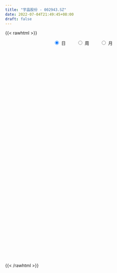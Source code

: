 ```yaml
---
title: "宇晶股份 - 002943.SZ"
date: 2022-07-04T21:49:45+08:00
draft: false
---
```

{{< rawhtml >}}
    <div style="text-align: center">
        <label style="padding: 1rem;"><input style="margin-right: .5rem" type="radio" name="period" value="D" checked onclick="period_change(this)">日</label>
        <label style="padding: 1rem;"><input style="margin-right: .5rem" type="radio" name="period" value="W" onclick="period_change(this)">周</label>
        <label style="padding: 1rem;"><input style="margin-right: .5rem" type="radio" name="period" value="M" onclick="period_change(this)">月</label>
    </div>
    <div id="chart" style="height: 700px;"></div> 
    <script type="text/javascript">
        const D_v = [10881.63,12333.47,8367.0,20680.43,13866.0,42302.84,31990.84,40215.0,35906.0,43129.63,22192.0,67358.76,77297.6,42396.53,24029.63,35519.0,29724.63,31856.26,26328.39,24972.96,17185.02,23272.96,39416.0,16895.0,24606.0,13965.63,24680.0,21725.63,28784.69,26761.0,56637.35,66095.07,71175.07,77253.61,95227.84,104804.13,73215.84,98135.79,54872.0,54589.02,50615.4,45706.68,39570.44,29040.63,37077.09,23830.63,52218.0,111576.44,69891.38,83180.58,70017.0,43411.66,50179.07,30136.21,29427.66,28993.0,27427.0,38813.0,31380.0,45307.63,69540.63,34304.63,29501.0,25227.0,25662.0,29850.63,34067.87,50401.89,86699.06,33638.0,53630.44,15270.0,25507.74,19092.63,27286.0,23200.0,18516.0,29831.0,27980.63,13930.0,15752.0,21493.0,53474.63,28988.0,13641.0,40017.84,36296.0,27589.58,14112.11,6545.0,30288.0,14966.11,58045.74,49408.74,32698.49,42219.0,20542.0,21911.0,24463.0,34028.0,41606.0,45723.66,32518.0,10923.23,7150.0,8492.0,19720.0,13448.0,13374.42,12446.0,8913.0,7711.57,7625.0,9806.0,18734.42,27476.57,11717.0,5477.0,4759.0,9934.0,9992.0,10154.0,10264.0,13328.75,18713.0,8257.0,8895.29,7156.49,9353.89,7718.0,10512.89,7254.57,5085.89,10652.0,10040.0,6402.0,7658.0,11906.0,11997.57,11708.0,6554.0,8140.0,12197.44,8046.0,8254.0,15262.0,13599.0,14981.0,21657.75,11502.0,8891.0,8946.0,13340.6,10270.0,11856.0,13145.0,21040.09,16527.0,14823.4,15219.18,19606.75,10879.32,14460.21,18327.75,46140.32,20760.0,9953.0,280162.47,133245.2,129385.0,137348.18,119330.5,99022.0,82290.02,75936.31,77693.0,83709.53,58512.45,39842.0,40078.06,30369.0,42088.06,39734.0,59302.82,40819.0,58679.29,34584.0,29135.0,64021.0,95830.06,56211.06,54755.06,37850.0,34910.0,35587.0,20919.0,21015.0,19150.0,21254.0,23884.0,41438.0,64168.0,44760.0,35673.0,30560.45,24810.0,16524.0,18450.0,16108.0,19192.0,12452.0,18926.0,11365.0,42155.01,23754.01,16078.0,21174.0,26438.0,24347.01,12480.0,12194.0,26128.01,28378.0,23819.04,20623.0,21726.0,19138.96,32102.0,26323.26,19258.26,38602.0,15949.0,20959.0,10597.22,13979.0,12297.0,11062.0,11189.0,12742.0,25808.22,9776.02,10642.0,23817.0,12377.0,15013.0,11046.0,11030.0,14104.0,10304.0,18097.25,17774.0,37373.0,95391.36,47068.22,30712.91,23076.0,22911.0,18458.0,25013.0,14963.0,16037.0,13620.0,24773.0,35642.0,22246.0,13827.0,20122.0,19609.0,16804.56,12291.0,10241.66,14138.34,23938.0,27079.0,19193.25,35466.75,27888.47,58889.78,132767.09,161387.81,158778.76,171609.96,97388.22,62721.29,126923.01,93310.98,65495.34,59094.0,81528.29,60246.25,51989.6,47573.0,56136.5,40197.02,44632.0,35565.58,25626.84,36860.0,29392.5,34517.0,36226.58,60959.33,43945.0,47007.0,33888.0,28680.45,30671.0,115999.17,141857.23,204482.4,124161.0,131262.0,135064.05,130027.23,83166.04,71384.5,61115.54,85808.42,72434.83,49028.0,50026.0,35472.83,35762.4,31923.0,64318.14,66914.66,43968.48,32975.59,26837.48,25914.0,20828.48,28080.0,12000.0,16004.0,9324.0,13400.48,34211.93,27517.48,34662.0,54397.66,37182.02,58251.52,33206.52,30760.0,27933.6,29346.12,19651.45,26870.0,28033.72,30078.0,16366.0,17264.0,46967.0,23703.0,20428.72,18788.72,24124.0,29302.0,70403.76,90287.46,208749.18,162068.72,16907.0,19656.48,105795.73,242392.42,128203.16,154178.01,129181.49,191316.84,126483.81,114498.92,83494.0,73077.57,30546.18,140981.04,181794.91,127037.31,103024.3,90248.68,127740.56,110522.4,92132.02,83645.93,60857.94,83064.86,99773.0,95762.28,175556.47,114557.08,86234.0,140333.28,84263.4,150308.31,78793.0,102677.0,83082.82,59850.0,44529.12,44074.36,44809.0,44181.0,52970.0,59242.0,74277.0,76386.0,49522.0,81185.0,91396.0,59079.0,54911.0,69117.0,93904.0,215469.0,125821.0,250821.82,187642.73,135727.0,111850.0,84575.0,76974.0,73730.0,97528.17,66745.0,55894.0,40896.0,53884.0,53758.0,49836.0,194350.71,111760.91,106731.87,104049.82,115091.09,96533.29,68374.95,50303.14,57467.22,83831.5,60608.5,70092.45,78884.45,51369.06,43967.0,36316.41,53572.82,36051.99,36734.0,23086.0,33429.0,27831.0,35179.0,21086.0,31185.0,34862.1,43941.06,79689.0,106869.0,67137.91,61683.06,53910.06,51670.0,67810.0,56246.18,45817.54,73551.0,53417.45,99982.9,137324.67,168530.91,104388.36,165497.13,239242.62,172168.53,132453.59,116700.29,113123.38,115306.7,121853.19,134519.36,92137.24,85089.44,65042.26,93016.93,90494.38,85164.38,121436.18,90989.38,78475.0,55522.12,145478.0,130116.0,82554.0,112585.24,49737.0,169237.11,119854.56,68198.13,78195.4,82920.76]
const D_histogram = [0.0,-0.014039886,-0.0176045844,0.0219994222,0.0463293598,0.1382005239,0.174100406,0.2122067831,0.1898644599,0.1884466184,0.1595835262,0.2697445333,0.3419526736,0.366024567,0.3354932787,0.2568955548,0.2033977335,0.1150042436,0.0620791005,-0.0285235479,-0.0766622179,-0.0999542881,-0.09026975,-0.0965941177,-0.1130390425,-0.1455566305,-0.1420776855,-0.1292970688,-0.1110616312,-0.0964917839,-0.042005474,0.0455881809,0.1568952889,0.3783431169,0.4987244032,0.6063859334,0.7079835683,0.6795018862,0.5362481576,0.4192423489,0.2587723104,0.0801583981,0.0269881242,-0.0731042496,-0.2054891558,-0.3430480891,-0.2576006496,-0.1179559176,-0.1166806842,-0.0143097511,0.0369639641,-0.0346295441,-0.0115614141,-0.0515976831,-0.1245029615,-0.2177333754,-0.2685418619,-0.2926764634,-0.3007128525,-0.1954442655,-0.1199577067,-0.10830315,-0.1057507065,-0.116454187,-0.1582522426,-0.2023099009,-0.206084379,-0.2739254737,-0.3911433182,-0.4620738747,-0.4220016259,-0.3862459323,-0.329300923,-0.3072581871,-0.272447018,-0.2333894461,-0.224456487,-0.3211537733,-0.4750661617,-0.511460834,-0.437300725,-0.3797008826,-0.3767544164,-0.3192910106,-0.2586599898,-0.1833161699,-0.169929209,-0.1286815237,-0.1024727353,-0.0759813851,-0.1009444286,-0.0704655662,0.1075596799,0.2568057013,0.3349320623,0.4299934775,0.4224924629,0.3743882862,0.3733408347,0.4143933263,0.3938592281,0.2927829368,0.1247958049,0.0069931222,-0.0700045643,-0.1146778627,-0.0726699747,-0.0836676371,-0.1290354704,-0.1696609706,-0.1601253562,-0.1665097126,-0.1317422561,-0.1180144821,-0.0158163651,-0.0058014869,-0.0298263383,-0.0311013953,-0.0301049511,-0.0270302172,-0.0623193786,-0.0877534997,-0.0799503004,-0.0694103721,-0.0964782101,-0.0963394323,-0.0936138353,-0.1038744482,-0.1214999368,-0.1029737551,-0.049761349,-0.0151367772,0.0156293722,0.027012463,0.0472863466,0.056646002,0.0355707152,0.0111211876,-0.0282267978,-0.0505351145,-0.056411442,-0.055380957,-0.0461201511,-0.0339956191,-0.0129761446,-0.0289352741,-0.0307932546,-0.0734231035,-0.0562429333,-0.0451052606,-0.0120707172,-0.0053064515,0.031236508,0.0627593337,0.080405644,0.0448501023,-0.0369677343,-0.0968217034,-0.1299781761,-0.10671439,-0.1307503908,-0.1305444839,-0.077205054,0.0712731042,0.2816472841,0.5306337775,0.8016853719,1.0430891731,0.9834821032,0.7520448132,0.4380039957,0.1284964313,-0.1539414531,-0.3168256627,-0.4127459451,-0.4747653901,-0.5488556205,-0.574322569,-0.578156549,-0.5279839093,-0.4728293126,-0.3710552019,-0.2439121636,-0.1159119688,-0.0429599211,0.0485603829,0.0836310984,0.1195818267,0.2419953583,0.2910180394,0.3093147408,0.2881817366,0.2689512016,0.2174848378,0.140995998,0.0780389333,0.0592327787,0.0415088098,0.0418902394,0.06307696,0.0826479166,0.1325388389,0.1717128621,0.1781122695,0.156845995,0.1209112664,0.0869634612,0.0845603625,0.0712296403,0.0669024065,0.0510619721,0.0165939317,-0.0009770617,0.0357238488,0.0597636282,0.0540495853,0.0566661913,0.0687052027,0.0450189924,0.0351796833,0.0242441286,0.0437719497,0.0755265889,0.0863045711,0.0882784989,0.0940021844,0.0722057251,0.0647706857,0.0557302347,0.0453922613,-0.0278618093,-0.0824018542,-0.0953620018,-0.103700116,-0.092513362,-0.0764843134,-0.0548952711,-0.0544404839,-0.0486248758,-0.0760193151,-0.0811383621,-0.0884349378,-0.0997031697,-0.101793813,-0.0786452187,-0.057303991,-0.0278728945,-0.0012322902,0.0043966061,0.0367558021,0.0738781096,0.1967489401,0.2401167866,0.2142404215,0.1987999715,0.18068421,0.1518568077,0.1264150972,0.0798903313,0.035809643,0.0114444363,-0.0101613111,-0.0001637655,0.0399674,0.052756711,0.0457034673,0.0379660495,0.0173553477,-0.0141122482,-0.0545320468,-0.0734308615,-0.0955516154,-0.0800238322,-0.0351485104,-0.0213761192,0.0232824377,0.0255552768,0.132548565,0.3101167348,0.5340299936,0.4983440833,0.3696044073,0.2280137287,0.091652785,0.0631501341,0.030849059,0.0162972922,-0.0553269462,-0.0458850768,-0.0881311807,-0.2005639538,-0.2000276472,-0.1550601395,-0.1327492977,-0.1676258821,-0.1589167226,-0.1708464563,-0.1551305268,-0.1736112434,-0.1489817833,-0.1021123168,-0.0288494227,0.0246345436,0.0264855278,-0.0233287376,-0.0537216624,-0.0746932136,0.0321253584,0.2248546573,0.2559607569,0.2237556752,0.2449440665,0.2551716101,0.2874056762,0.245572516,0.1015128099,0.0276971158,0.0068208341,0.0214811268,-0.0094109677,-0.0512591359,-0.0874529526,-0.1435331341,-0.1679674423,-0.1281451767,-0.0683507382,-0.0800652999,-0.1313364993,-0.1297473029,-0.1618223693,-0.2033746401,-0.2928976329,-0.3254406192,-0.3721524234,-0.3702030334,-0.3287158759,-0.1872916305,-0.1050873666,0.0163394488,0.0895771938,0.0896387801,0.1476502265,0.1760646312,0.1597866545,0.1185381978,0.0309838591,-0.0478897994,-0.1228223275,-0.1891620776,-0.274287035,-0.2990901029,-0.286655381,-0.2062068722,-0.1596280328,-0.1210397219,-0.1121810673,-0.0462220675,0.0272851033,0.1998869681,0.4372211657,0.5332117366,0.7136912141,0.9507170852,1.2245473917,1.5221693229,1.7984014491,2.0975305856,2.2099455958,2.4037238526,2.0923266543,1.7202720401,1.5000036245,1.198566832,1.1701173345,1.3383988393,1.5887593235,1.9586974005,1.6464624059,1.4515091157,1.2361453076,0.8869110262,0.2875367957,-0.4027557609,-0.854468386,-1.1329312335,-1.2249980342,-1.5633977184,-1.7649425936,-1.7569933441,-1.6741380093,-1.8856470307,-2.2356400256,-2.3937187501,-2.6009235058,-2.6932177788,-2.6342268807,-2.5591884424,-2.3439189433,-2.176247707,-1.950980375,-1.681020717,-1.4552722538,-1.170025263,-0.997618296,-0.9563081915,-0.755284039,-0.6040078256,-0.4119704232,-0.2571194889,-0.1624639522,-0.0807733106,-0.0368341394,0.1337479467,0.3636113219,0.7211371144,0.7049715893,0.8009923278,0.8685726177,0.7960183375,0.741642344,0.5594214146,0.2951362176,0.2319125584,0.1673080547,0.0914417011,-0.0266435114,-0.1930195108,-0.1845813768,0.0246644861,0.3474711606,0.4716617633,0.6073681144,0.6983980363,0.8833354127,0.8059084699,0.7098484181,0.5857437574,0.5321949848,0.5806229554,0.5518979643,0.3876327166,0.3178105398,0.1327061843,-0.1497153341,-0.2252691819,-0.220933304,-0.2575070954,-0.2853092735,-0.3048676842,-0.3564676967,-0.416975225,-0.5625446756,-0.60956458,-0.7849670541,-0.9360412836,-0.8199451067,-0.5252925883,-0.2886884378,-0.0025720554,0.2408725528,0.4621294996,0.6766111845,0.7451489674,0.7150062011,0.6274301045,0.6569882628,0.6656577468,0.8596504416,1.180007582,1.4241527582,1.4698300554,1.5710764133,1.5470162162,1.1766701291,0.9148885322,0.5687794664,0.3596086914,0.2553481138,0.2395956831,0.3734100914,0.3008193471,0.1058066102,-0.0819276347,-0.0878695135,-0.0852930257,-0.2151642082,-0.5056300526,-0.5644769514,-0.5197268913,-0.2018836364,-0.2191922509,-0.3098671872,-0.3402352238,-0.1836560297,0.2118583736,0.6210445555,0.5232618767,0.4128736208,0.388774875,0.4153088621]
const D_fast = [0.0,-0.0175498575,-0.025515702,0.0195881601,0.0555004377,0.1819217328,0.2613467163,0.3525047893,0.377628581,0.4233223942,0.4343551835,0.611952324,0.7696486326,0.8852266678,0.9385686992,0.9241948639,0.921546476,0.861904047,0.8244986791,0.7267651437,0.6594609192,0.611180277,0.5982973776,0.5678244805,0.523119795,0.4542130494,0.422172573,0.4026289226,0.3930989523,0.3835458536,0.4275307951,0.5265214951,0.6770524254,0.9930860326,1.2381484197,1.4974064332,1.7759999603,1.9173937497,1.9082020606,1.896006839,1.8002298781,1.6416555654,1.5952323225,1.4768638863,1.2931066912,1.0697857356,1.0908330127,1.2009887652,1.1730938276,1.2718873229,1.3324020292,1.2521511349,1.2723289114,1.2193932216,1.1153622029,0.9676984451,0.8497544931,0.7524507758,0.6692361736,0.7256436941,0.7711408263,0.7557195956,0.7318343624,0.6920173352,0.6106562189,0.5160210854,0.4607255126,0.3244030494,0.1093993754,-0.0770496498,-0.1424778075,-0.203283597,-0.2286638184,-0.2834356294,-0.3167362148,-0.3360260043,-0.383207167,-0.5601928966,-0.8328718255,-0.9971317062,-1.0322967785,-1.0696221568,-1.1608642947,-1.1832236415,-1.1872576182,-1.1577428407,-1.1868381821,-1.1777608778,-1.1771702732,-1.1696742693,-1.2198734199,-1.207010949,-1.002095783,-0.7886483363,-0.6267889597,-0.4242291751,-0.326107074,-0.2806141792,-0.1883264219,-0.0436755987,0.03425511,0.0063745529,-0.1304136277,-0.2464680299,-0.3409668575,-0.4143096215,-0.3904692272,-0.4223837989,-0.5000104998,-0.5830512427,-0.6135469673,-0.6615587518,-0.6597268594,-0.6755027059,-0.5772586802,-0.5686941737,-0.6001756096,-0.6092260155,-0.615755809,-0.6194386295,-0.6703076355,-0.7176801316,-0.7298645073,-0.736677172,-0.7878645626,-0.8118106429,-0.8324885047,-0.8687177297,-0.9167182025,-0.9239354595,-0.8831633907,-0.8523230132,-0.8176495208,-0.7995133142,-0.7674178439,-0.7438966881,-0.756079296,-0.7777485268,-0.8241532116,-0.8590953069,-0.8790744949,-0.8918892491,-0.894158481,-0.8905328539,-0.8727574154,-0.8959503635,-0.9055066577,-0.9664922824,-0.9633728455,-0.9635114879,-0.9334946239,-0.9280569711,-0.8837048845,-0.8364922254,-0.7987445042,-0.8230875202,-0.9141472904,-0.9982066854,-1.0638577022,-1.0672725136,-1.1239961121,-1.1564263262,-1.1223881597,-0.9560917254,-0.6753057245,-0.2936607868,0.1778121506,0.6799882451,0.866251701,0.8228256143,0.6182857958,0.3409023392,0.0199790915,-0.2221115338,-0.4212183025,-0.601929095,-0.8132332306,-0.9822808213,-1.1306539386,-1.2124772762,-1.2755300076,-1.2665196974,-1.2003547,-1.1013324975,-1.03912043,-0.9354600303,-0.8794815402,-0.8136353552,-0.630722984,-0.508945793,-0.4133204065,-0.3624079765,-0.3144007111,-0.3114958654,-0.3527357058,-0.3961830371,-0.4001809971,-0.4075277635,-0.3966737741,-0.3597178134,-0.3194848777,-0.2364592457,-0.154357007,-0.1034295322,-0.0854843079,-0.0911912199,-0.1033981598,-0.0846611679,-0.08018448,-0.0677861122,-0.0708610536,-0.101180611,-0.1189958698,-0.0733639972,-0.0343833107,-0.0265849573,-0.0098018034,0.0194135086,0.0069820465,0.0059376582,0.0010631357,0.0315339441,0.0821702305,0.1145243555,0.138567908,0.1677921397,0.1640471116,0.1728047436,0.1776968514,0.1787069432,0.0984874203,0.0233469119,-0.0134537362,-0.0477168794,-0.0596584659,-0.0627504956,-0.0548852711,-0.0680406049,-0.0743812157,-0.1207804838,-0.1461841214,-0.1755894315,-0.2117834558,-0.2393225524,-0.2358352627,-0.2288200328,-0.20635716,-0.1800246281,-0.1732965804,-0.1317484338,-0.0761565989,0.0959014666,0.1992985098,0.22698225,0.2612417929,0.2882970839,0.2974338836,0.3035959473,0.2770437643,0.2419154868,0.2204113892,0.1962653139,0.2062219181,0.2563449337,0.2823234225,0.2866960456,0.2884501401,0.2721782752,0.2371826173,0.183129807,0.145873277,0.0998646192,0.0953864444,0.1314746385,0.1399029999,0.1903821662,0.1990438245,0.339174254,0.5942716075,0.9516923647,1.0405924752,1.0042539011,0.9196666547,0.8062189072,0.7935037898,0.7689149794,0.7584375356,0.6729815608,0.670952161,0.6066732618,0.4440995003,0.3946288951,0.400831368,0.3899548853,0.3131718303,0.2821518092,0.2275104614,0.2044437592,0.1425602318,0.129944246,0.1512856334,0.2173361718,0.276978774,0.2854511401,0.2298046903,0.18598135,0.1463364953,0.2611864069,0.5101293701,0.605225659,0.628959496,0.711383904,0.7854043501,0.8894898352,0.9090498041,0.7903683004,0.7234768853,0.7043058121,0.7243363865,0.6910915501,0.6364285979,0.5783715431,0.486408078,0.4199819093,0.4277678807,0.4704746346,0.438743748,0.3546384237,0.3237907944,0.2512601357,0.1588642049,-0.0038831962,-0.1177863373,-0.2575362474,-0.3481376157,-0.3888294272,-0.2942280894,-0.2382956671,-0.1127839896,-0.0171519461,0.0053193353,0.1002433382,0.1726739008,0.1963425877,0.1847286804,0.1049203065,0.0140741981,-0.0915639118,-0.2051941813,-0.3588908975,-0.4584664911,-0.5176956144,-0.4887988237,-0.4821269925,-0.473798612,-0.4929852244,-0.4385817414,-0.3582532948,-0.1356796879,0.2109598011,0.4402533061,0.7991555872,1.2738607295,1.853827884,2.5319921459,3.2578246344,4.0813364173,4.7462378264,5.5409470464,5.7526315117,5.8106449075,5.9653773981,5.9635823135,6.2276621497,6.7305433643,7.3780936794,8.2377061065,8.3370867134,8.5050107021,8.5986832209,8.4711766961,7.9436866644,7.1527051677,6.4873754461,5.9256797902,5.5273634809,4.7981143671,4.1553338435,3.724034757,3.3883555895,2.7054348105,1.7965318091,1.0400233971,0.182587765,-0.5830109527,-1.1825767748,-1.747335447,-2.1180456838,-2.4944363743,-2.756914136,-2.9072096573,-3.0452792576,-3.0525385825,-3.1295361894,-3.3273031329,-3.3150999902,-3.3148257332,-3.2257809366,-3.1352098744,-3.0811703258,-3.0196730118,-2.9849423754,-2.7809233027,-2.460157097,-1.922347026,-1.7622696537,-1.4660008333,-1.1812773889,-1.0548270848,-0.9237924923,-0.9661580681,-1.1566592107,-1.1619047303,-1.1846822202,-1.2376881486,-1.3624342389,-1.577065116,-1.6147723262,-1.3993603418,-0.9896858772,-0.7475798337,-0.4600314539,-0.194402023,0.2113692066,0.3354193813,0.4168214341,0.4391527126,0.5186526863,0.7122363957,0.8214858957,0.7541288271,0.7637592853,0.6118314758,0.2919811239,0.1601099807,0.1092125325,0.0082619674,-0.0908675292,-0.1866428609,-0.3273597976,-0.4921111321,-0.7783167516,-0.9777278011,-1.3493720387,-1.7344565891,-1.8233466888,-1.6600173175,-1.4955852765,-1.2101119079,-0.9064491615,-0.5696598398,-0.1860253588,0.068799666,0.2174084499,0.2866898794,0.4804951034,0.6555790242,1.0644843293,1.6798433652,2.280026731,2.6931615421,3.1871770033,3.5498708603,3.4736923054,3.4406328415,3.2367186423,3.1174500402,3.077026491,3.1211729811,3.3483399123,3.3509540047,3.1823929203,2.9741767668,2.9462675096,2.927520741,2.7438585065,2.3269851488,2.1270190123,2.0418373496,2.3092096953,2.2371030181,2.068961285,1.9535344425,2.0641996292,2.5126786258,3.0771259466,3.1101587369,3.1029888862,3.1760838592,3.3064450618]
const D_slow = [0.0,-0.0035099715,-0.0079111176,-0.0024112621,0.0091710779,0.0437212089,0.0872463104,0.1402980061,0.1877641211,0.2348757757,0.2747716573,0.3422077906,0.427695959,0.5192021008,0.6030754205,0.6672993092,0.7181487425,0.7468998034,0.7624195786,0.7552886916,0.7361231371,0.7111345651,0.6885671276,0.6644185982,0.6361588375,0.5997696799,0.5642502585,0.5319259913,0.5041605835,0.4800376375,0.469536269,0.4809333143,0.5201571365,0.6147429157,0.7394240165,0.8910204999,1.0680163919,1.2378918635,1.3719539029,1.4767644901,1.5414575677,1.5614971672,1.5682441983,1.5499681359,1.498595847,1.4128338247,1.3484336623,1.3189446829,1.2897745118,1.286197074,1.2954380651,1.286780679,1.2838903255,1.2709909047,1.2398651644,1.1854318205,1.118296355,1.0451272392,0.9699490261,0.9210879597,0.891098533,0.8640227455,0.8375850689,0.8084715222,0.7689084615,0.7183309863,0.6668098915,0.5983285231,0.5005426936,0.3850242249,0.2795238184,0.1829623353,0.1006371046,0.0238225578,-0.0442891967,-0.1026365582,-0.15875068,-0.2390391233,-0.3578056637,-0.4856708722,-0.5949960535,-0.6899212742,-0.7841098783,-0.8639326309,-0.9285976284,-0.9744266708,-1.0169089731,-1.049079354,-1.0746975379,-1.0936928841,-1.1189289913,-1.1365453828,-1.1096554629,-1.0454540375,-0.961721022,-0.8542226526,-0.7485995369,-0.6550024653,-0.5616672566,-0.4580689251,-0.359604118,-0.2864083839,-0.2552094326,-0.2534611521,-0.2709622932,-0.2996317588,-0.3177992525,-0.3387161618,-0.3709750294,-0.4133902721,-0.4534216111,-0.4950490392,-0.5279846033,-0.5574882238,-0.5614423151,-0.5628926868,-0.5703492714,-0.5781246202,-0.585650858,-0.5924084123,-0.6079882569,-0.6299266319,-0.649914207,-0.6672668,-0.6913863525,-0.7154712106,-0.7388746694,-0.7648432814,-0.7952182657,-0.8209617044,-0.8334020417,-0.837186236,-0.8332788929,-0.8265257772,-0.8147041905,-0.80054269,-0.7916500112,-0.7888697143,-0.7959264138,-0.8085601924,-0.8226630529,-0.8365082921,-0.8480383299,-0.8565372347,-0.8597812709,-0.8670150894,-0.874713403,-0.8930691789,-0.9071299122,-0.9184062274,-0.9214239067,-0.9227505196,-0.9149413925,-0.8992515591,-0.8791501481,-0.8679376225,-0.8771795561,-0.901384982,-0.933879526,-0.9605581235,-0.9932457212,-1.0258818422,-1.0451831057,-1.0273648297,-0.9569530086,-0.8242945643,-0.6238732213,-0.363100928,-0.1172304022,0.0707808011,0.1802818,0.2124059079,0.1739205446,0.0947141289,-0.0084723574,-0.1271637049,-0.26437761,-0.4079582523,-0.5524973896,-0.6844933669,-0.802700695,-0.8954644955,-0.9564425364,-0.9854205286,-0.9961605089,-0.9840204132,-0.9631126386,-0.9332171819,-0.8727183423,-0.7999638325,-0.7226351473,-0.6505897131,-0.5833519127,-0.5289807032,-0.4937317037,-0.4742219704,-0.4594137757,-0.4490365733,-0.4385640135,-0.4227947734,-0.4021327943,-0.3689980846,-0.3260698691,-0.2815418017,-0.2423303029,-0.2121024863,-0.190361621,-0.1692215304,-0.1514141203,-0.1346885187,-0.1219230257,-0.1177745428,-0.1180188082,-0.109087846,-0.0941469389,-0.0806345426,-0.0664679948,-0.0492916941,-0.038036946,-0.0292420251,-0.023180993,-0.0122380056,0.0066436417,0.0282197844,0.0502894091,0.0737899552,0.0918413865,0.1080340579,0.1219666166,0.1333146819,0.1263492296,0.1057487661,0.0819082656,0.0559832366,0.0328548961,0.0137338178,0.00001,-0.013600121,-0.0257563399,-0.0447611687,-0.0650457592,-0.0871544937,-0.1120802861,-0.1375287394,-0.157190044,-0.1715160418,-0.1784842654,-0.178792338,-0.1776931864,-0.1685042359,-0.1500347085,-0.1008474735,-0.0408182768,0.0127418285,0.0624418214,0.1076128739,0.1455770758,0.1771808501,0.197153433,0.2061058437,0.2089669528,0.206426625,0.2063856837,0.2163775337,0.2295667114,0.2409925783,0.2504840906,0.2548229275,0.2512948655,0.2376618538,0.2193041384,0.1954162346,0.1754102766,0.166623149,0.1612791191,0.1670997286,0.1734885478,0.206625689,0.2841548727,0.4176623711,0.5422483919,0.6346494938,0.6916529259,0.7145661222,0.7303536557,0.7380659205,0.7421402435,0.728308507,0.7168372378,0.6948044426,0.6446634541,0.5946565423,0.5558915074,0.522704183,0.4807977125,0.4410685318,0.3983569177,0.359574286,0.3161714752,0.2789260294,0.2533979502,0.2461855945,0.2523442304,0.2589656123,0.2531334279,0.2397030123,0.2210297089,0.2290610485,0.2852747128,0.3492649021,0.4052038209,0.4664398375,0.53023274,0.602084159,0.6634772881,0.6888554905,0.6957797695,0.697484978,0.7028552597,0.7005025178,0.6876877338,0.6658244956,0.6299412121,0.5879493515,0.5559130574,0.5388253728,0.5188090478,0.485974923,0.4535380973,0.413082505,0.3622388449,0.2890144367,0.2076542819,0.1146161761,0.0220654177,-0.0601135513,-0.1069364589,-0.1332083006,-0.1291234384,-0.1067291399,-0.0843194449,-0.0474068882,-0.0033907304,0.0365559332,0.0661904826,0.0739364474,0.0619639975,0.0312584157,-0.0160321037,-0.0846038625,-0.1593763882,-0.2310402335,-0.2825919515,-0.3224989597,-0.3527588902,-0.380804157,-0.3923596739,-0.3855383981,-0.335566656,-0.2262613646,-0.0929584305,0.0854643731,0.3231436444,0.6292804923,1.009822823,1.4594231853,1.9838058317,2.5362922306,3.1372231938,3.6603048574,4.0903728674,4.4653737735,4.7650154815,5.0575448152,5.392144525,5.7893343559,6.279008706,6.6906243075,7.0535015864,7.3625379133,7.5842656699,7.6561498688,7.5554609286,7.3418438321,7.0586110237,6.7523615151,6.3615120855,5.9202764371,5.4810281011,5.0624935988,4.5910818411,4.0321718347,3.4337421472,2.7835112708,2.1102068261,1.4516501059,0.8118529953,0.2258732595,-0.3181886673,-0.805933761,-1.2261889403,-1.5900070037,-1.8825133195,-2.1319178935,-2.3709949413,-2.5598159511,-2.7108179075,-2.8138105133,-2.8780903856,-2.9187063736,-2.9388997012,-2.9481082361,-2.9146712494,-2.8237684189,-2.6434841403,-2.467241243,-2.2669931611,-2.0498500066,-1.8508454223,-1.6654348363,-1.5255794826,-1.4517954282,-1.3938172887,-1.351990275,-1.3291298497,-1.3357907275,-1.3840456052,-1.4301909494,-1.4240248279,-1.3371570378,-1.2192415969,-1.0673995683,-0.8928000593,-0.6719662061,-0.4704890886,-0.2930269841,-0.1465910447,-0.0135422985,0.1316134403,0.2695879314,0.3664961105,0.4459487455,0.4791252916,0.441696458,0.3853791626,0.3301458366,0.2657690627,0.1944417443,0.1182248233,0.0291078991,-0.0751359071,-0.215772076,-0.368163221,-0.5644049846,-0.7984153055,-1.0034015821,-1.1347247292,-1.2068968387,-1.2075398525,-1.1473217143,-1.0317893394,-0.8626365433,-0.6763493014,-0.4975977512,-0.3407402251,-0.1764931594,-0.0100787227,0.2048338877,0.4998357832,0.8558739728,1.2233314866,1.61610059,2.002854644,2.2970221763,2.5257443093,2.6679391759,2.7578413488,2.8216783772,2.881577298,2.9749298209,3.0501346576,3.0765863102,3.0561044015,3.0341370231,3.0128137667,2.9590227146,2.8326152015,2.6914959636,2.5615642408,2.5110933317,2.456295269,2.3788284722,2.2937696663,2.2478556588,2.3008202522,2.4560813911,2.5868968603,2.6901152655,2.7873089842,2.8911361997]
const D_data = [['2020-05-21', 20.47, 20.31, 20.21, 20.66],['2020-05-22', 20.44, 20.09, 19.6, 20.44],['2020-05-25', 20.03, 20.16, 19.99, 20.45],['2020-05-26', 20.01, 20.8, 20.01, 21.32],['2020-05-27', 20.8, 20.81, 20.51, 21.03],['2020-05-28', 20.88, 22.05, 20.6, 22.33],['2020-05-29', 21.51, 21.83, 21.51, 22.39],['2020-06-01', 21.51, 22.23, 21.51, 22.85],['2020-06-02', 21.86, 21.7, 21.5, 21.95],['2020-06-03', 21.67, 22.08, 21.4, 22.49],['2020-06-04', 21.82, 21.83, 21.59, 22.24],['2020-06-05', 21.83, 24.01, 21.68, 24.01],['2020-06-08', 23.95, 24.33, 23.17, 25.17],['2020-06-09', 24.08, 24.34, 23.65, 24.35],['2020-06-10', 24.36, 24.0, 23.8, 24.36],['2020-06-11', 23.5, 23.43, 22.96, 23.82],['2020-06-12', 22.76, 23.67, 22.51, 24.87],['2020-06-15', 23.75, 23.08, 22.83, 23.75],['2020-06-16', 23.38, 23.32, 23.15, 23.97],['2020-06-17', 23.22, 22.58, 22.51, 23.33],['2020-06-18', 22.56, 22.8, 22.47, 22.94],['2020-06-19', 22.63, 22.95, 22.63, 23.42],['2020-06-22', 22.99, 23.35, 22.71, 23.57],['2020-06-23', 23.16, 23.18, 22.96, 23.28],['2020-06-24', 23.1, 23.0, 22.7, 23.52],['2020-06-29', 22.8, 22.65, 22.31, 22.85],['2020-06-30', 22.65, 22.99, 22.65, 23.27],['2020-07-01', 23.04, 23.12, 22.71, 23.38],['2020-07-02', 23.03, 23.25, 22.92, 23.63],['2020-07-03', 23.16, 23.28, 23.02, 23.38],['2020-07-06', 23.3, 23.98, 23.2, 24.13],['2020-07-07', 23.75, 24.85, 23.75, 25.17],['2020-07-08', 24.59, 25.84, 24.48, 26.56],['2020-07-09', 26.3, 28.42, 25.7, 28.42],['2020-07-10', 29.4, 28.53, 28.4, 30.0],['2020-07-13', 29.66, 29.55, 25.68, 29.98],['2020-07-14', 29.4, 30.71, 29.2, 31.26],['2020-07-15', 29.51, 30.0, 28.02, 32.16],['2020-07-16', 30.2, 28.77, 28.13, 31.4],['2020-07-17', 28.6, 28.98, 27.5, 29.0],['2020-07-20', 29.05, 28.17, 27.89, 29.39],['2020-07-21', 28.3, 27.38, 26.55, 28.3],['2020-07-22', 27.37, 28.59, 27.1, 29.29],['2020-07-23', 28.21, 27.79, 27.66, 28.78],['2020-07-24', 27.87, 26.86, 26.64, 28.48],['2020-07-27', 28.0, 26.05, 25.95, 28.0],['2020-07-28', 26.4, 28.66, 25.97, 28.66],['2020-07-29', 29.7, 29.99, 28.85, 31.23],['2020-07-30', 30.16, 28.73, 28.66, 30.2],['2020-07-31', 28.44, 30.41, 28.12, 30.75],['2020-08-03', 30.49, 30.38, 29.83, 31.01],['2020-08-04', 30.6, 28.97, 28.84, 30.6],['2020-08-05', 29.49, 30.19, 29.0, 30.51],['2020-08-06', 29.75, 29.51, 29.01, 29.8],['2020-08-07', 29.21, 28.9, 28.05, 29.49],['2020-08-10', 28.9, 28.23, 27.93, 29.68],['2020-08-11', 27.95, 28.34, 27.72, 28.68],['2020-08-12', 28.2, 28.4, 27.1, 28.75],['2020-08-13', 28.62, 28.42, 27.9, 28.9],['2020-08-14', 28.43, 30.04, 27.76, 30.23],['2020-08-17', 29.75, 30.16, 28.48, 30.5],['2020-08-18', 29.73, 29.63, 29.4, 30.08],['2020-08-19', 29.7, 29.59, 29.11, 30.11],['2020-08-20', 29.39, 29.43, 28.82, 30.18],['2020-08-21', 29.8, 28.9, 28.5, 29.9],['2020-08-24', 28.9, 28.6, 27.3, 28.97],['2020-08-25', 28.6, 28.91, 28.6, 30.2],['2020-08-26', 28.64, 27.81, 27.71, 30.2],['2020-08-27', 27.64, 26.5, 26.35, 28.69],['2020-08-28', 26.13, 26.29, 24.82, 26.57],['2020-08-31', 26.57, 27.29, 26.34, 28.0],['2020-09-01', 27.46, 27.15, 26.9, 27.53],['2020-09-02', 27.26, 27.4, 27.18, 27.9],['2020-09-03', 27.34, 26.93, 26.62, 27.51],['2020-09-04', 26.49, 27.01, 26.16, 27.2],['2020-09-07', 27.0, 27.05, 26.51, 27.51],['2020-09-08', 27.03, 26.6, 26.08, 27.03],['2020-09-09', 26.29, 24.79, 24.7, 26.34],['2020-09-10', 25.0, 23.03, 22.68, 25.21],['2020-09-11', 22.9, 23.53, 22.51, 23.55],['2020-09-14', 23.55, 24.56, 23.47, 24.65],['2020-09-15', 24.54, 24.29, 24.16, 25.79],['2020-09-16', 24.56, 23.36, 22.68, 24.77],['2020-09-17', 22.98, 23.81, 22.6, 23.98],['2020-09-18', 23.77, 23.81, 23.52, 24.17],['2020-09-21', 23.87, 24.05, 23.46, 24.37],['2020-09-22', 23.7, 23.23, 23.12, 23.96],['2020-09-23', 23.22, 23.46, 23.19, 23.83],['2020-09-24', 23.32, 23.21, 22.8, 23.5],['2020-09-25', 23.35, 23.13, 23.05, 23.43],['2020-09-28', 23.0, 22.26, 22.11, 23.16],['2020-09-29', 22.38, 22.74, 21.91, 23.15],['2020-09-30', 22.88, 25.01, 22.37, 25.01],['2020-10-09', 25.48, 25.53, 24.88, 25.87],['2020-10-12', 25.56, 25.35, 25.02, 25.56],['2020-10-13', 25.45, 26.21, 24.93, 26.79],['2020-10-14', 26.5, 25.39, 25.25, 26.55],['2020-10-15', 25.3, 24.95, 24.8, 26.2],['2020-10-16', 24.96, 25.62, 24.3, 25.65],['2020-10-19', 25.59, 26.5, 25.38, 26.63],['2020-10-20', 26.23, 26.05, 25.15, 26.4],['2020-10-21', 26.0, 24.94, 24.72, 26.36],['2020-10-22', 25.09, 23.5, 23.35, 25.09],['2020-10-23', 23.79, 23.37, 23.31, 23.82],['2020-10-26', 23.42, 23.29, 22.87, 23.6],['2020-10-27', 23.0, 23.25, 22.91, 23.46],['2020-10-28', 23.03, 24.21, 22.93, 24.43],['2020-10-29', 23.89, 23.52, 23.37, 24.23],['2020-10-30', 23.43, 22.8, 22.66, 23.51],['2020-11-02', 22.8, 22.45, 22.05, 23.1],['2020-11-03', 23.0, 22.8, 22.54, 23.0],['2020-11-04', 22.86, 22.41, 22.32, 22.86],['2020-11-05', 22.69, 22.81, 22.4, 22.81],['2020-11-06', 22.84, 22.5, 22.3, 22.91],['2020-11-09', 22.62, 23.79, 22.62, 23.82],['2020-11-10', 23.73, 22.85, 22.22, 23.73],['2020-11-11', 22.66, 22.29, 22.2, 22.66],['2020-11-12', 22.35, 22.4, 22.2, 22.51],['2020-11-13', 22.22, 22.32, 22.2, 22.41],['2020-11-16', 22.5, 22.25, 21.9, 22.5],['2020-11-17', 22.25, 21.56, 21.39, 22.28],['2020-11-18', 21.63, 21.37, 21.3, 21.83],['2020-11-19', 21.37, 21.58, 21.12, 21.8],['2020-11-20', 21.69, 21.51, 21.24, 21.78],['2020-11-23', 21.51, 20.83, 20.73, 21.51],['2020-11-24', 20.85, 20.92, 20.72, 21.14],['2020-11-25', 20.94, 20.78, 20.73, 21.11],['2020-11-26', 20.78, 20.41, 20.36, 20.9],['2020-11-27', 20.49, 20.04, 19.9, 20.49],['2020-11-30', 20.04, 20.29, 19.98, 20.46],['2020-12-01', 20.29, 20.74, 20.2, 20.84],['2020-12-02', 20.74, 20.6, 20.58, 20.85],['2020-12-03', 20.46, 20.61, 20.46, 20.68],['2020-12-04', 20.6, 20.38, 20.24, 20.66],['2020-12-07', 20.38, 20.49, 20.22, 20.94],['2020-12-08', 20.46, 20.36, 20.26, 20.54],['2020-12-09', 20.42, 19.87, 19.86, 20.44],['2020-12-10', 19.87, 19.61, 19.6, 20.14],['2020-12-11', 19.65, 19.13, 18.95, 19.72],['2020-12-14', 19.13, 19.03, 18.92, 19.39],['2020-12-15', 18.95, 19.0, 18.92, 19.18],['2020-12-16', 19.0, 18.91, 18.65, 19.04],['2020-12-17', 18.71, 18.88, 18.31, 19.19],['2020-12-18', 18.99, 18.82, 18.73, 19.16],['2020-12-21', 18.82, 18.88, 18.61, 18.97],['2020-12-22', 18.88, 18.29, 18.19, 19.0],['2020-12-23', 18.29, 18.27, 18.03, 18.58],['2020-12-24', 18.23, 17.47, 17.33, 18.23],['2020-12-25', 17.46, 17.97, 17.24, 18.55],['2020-12-28', 17.89, 17.8, 17.57, 18.25],['2020-12-29', 17.69, 18.04, 17.68, 18.22],['2020-12-30', 17.87, 17.68, 17.65, 18.07],['2020-12-31', 17.68, 18.05, 17.6, 18.28],['2021-01-04', 18.15, 18.08, 17.85, 18.34],['2021-01-05', 18.0, 17.97, 17.61, 18.14],['2021-01-06', 17.89, 17.18, 17.14, 17.99],['2021-01-07', 17.04, 16.16, 15.99, 17.3],['2021-01-08', 16.16, 15.87, 15.72, 16.51],['2021-01-11', 16.18, 15.73, 15.44, 16.18],['2021-01-12', 15.74, 16.18, 15.31, 16.4],['2021-01-13', 16.03, 15.35, 15.06, 16.03],['2021-01-14', 15.2, 15.34, 15.06, 15.58],['2021-01-15', 15.36, 15.92, 15.36, 16.08],['2021-01-18', 15.93, 17.51, 15.8, 17.51],['2021-01-19', 17.85, 19.26, 17.4, 19.26],['2021-01-20', 20.66, 21.19, 20.66, 21.19],['2021-01-21', 23.31, 23.31, 23.31, 23.31],['2021-01-22', 25.64, 25.0, 23.31, 25.64],['2021-01-25', 22.5, 22.5, 22.5, 24.25],['2021-01-26', 20.25, 20.25, 20.25, 20.88],['2021-01-27', 19.52, 18.23, 18.23, 19.52],['2021-01-28', 17.46, 16.85, 16.81, 17.78],['2021-01-29', 16.98, 15.6, 15.45, 17.08],['2021-02-01', 15.55, 15.72, 15.0, 15.85],['2021-02-02', 15.72, 15.57, 15.12, 16.24],['2021-02-03', 15.3, 15.2, 15.14, 16.0],['2021-02-04', 14.99, 14.24, 13.89, 14.99],['2021-02-05', 14.35, 14.08, 14.0, 14.76],['2021-02-08', 14.0, 13.74, 13.73, 14.26],['2021-02-09', 13.81, 14.01, 13.7, 14.09],['2021-02-10', 13.93, 13.85, 13.74, 14.11],['2021-02-18', 14.08, 14.4, 14.01, 14.54],['2021-02-19', 14.48, 14.96, 14.25, 15.04],['2021-02-22', 15.11, 15.38, 15.01, 15.95],['2021-02-23', 15.33, 15.03, 15.03, 15.77],['2021-02-24', 14.98, 15.57, 14.98, 16.35],['2021-02-25', 15.4, 15.12, 15.05, 15.47],['2021-02-26', 14.9, 15.27, 14.76, 15.45],['2021-03-01', 15.29, 16.8, 15.29, 16.8],['2021-03-02', 17.31, 16.44, 16.3, 18.05],['2021-03-03', 16.44, 16.37, 16.17, 16.82],['2021-03-04', 16.25, 16.01, 15.97, 16.74],['2021-03-05', 16.02, 16.06, 15.88, 16.2],['2021-03-08', 16.05, 15.58, 15.57, 16.24],['2021-03-09', 15.62, 14.99, 14.88, 15.7],['2021-03-10', 15.2, 14.8, 14.71, 15.2],['2021-03-11', 14.8, 15.12, 14.58, 15.17],['2021-03-12', 15.03, 15.01, 14.86, 15.23],['2021-03-15', 15.02, 15.16, 14.85, 15.31],['2021-03-16', 15.17, 15.46, 15.04, 15.5],['2021-03-17', 15.84, 15.55, 15.53, 16.68],['2021-03-18', 15.55, 16.15, 15.48, 16.97],['2021-03-19', 15.81, 16.33, 15.75, 16.56],['2021-03-22', 16.43, 16.14, 16.01, 16.65],['2021-03-23', 16.16, 15.85, 15.7, 16.29],['2021-03-24', 15.63, 15.59, 15.45, 15.99],['2021-03-25', 15.48, 15.48, 15.41, 15.75],['2021-03-26', 15.45, 15.82, 15.42, 15.85],['2021-03-29', 15.83, 15.68, 15.55, 15.91],['2021-03-30', 15.54, 15.78, 15.34, 15.97],['2021-03-31', 15.47, 15.61, 15.47, 15.82],['2021-04-01', 15.73, 15.25, 15.2, 15.73],['2021-04-02', 15.3, 15.31, 15.19, 15.37],['2021-04-06', 15.28, 16.04, 15.22, 16.35],['2021-04-07', 16.15, 16.07, 15.85, 16.17],['2021-04-08', 16.0, 15.78, 15.78, 16.06],['2021-04-09', 15.72, 15.91, 15.72, 16.27],['2021-04-12', 15.9, 16.11, 15.72, 16.32],['2021-04-13', 16.1, 15.67, 15.58, 16.1],['2021-04-14', 15.75, 15.78, 15.36, 15.82],['2021-04-15', 15.88, 15.73, 15.58, 15.92],['2021-04-16', 15.8, 16.16, 15.71, 16.24],['2021-04-19', 16.16, 16.5, 15.95, 16.56],['2021-04-20', 16.4, 16.42, 16.31, 16.67],['2021-04-21', 16.32, 16.42, 16.12, 16.58],['2021-04-22', 16.43, 16.57, 16.37, 16.69],['2021-04-23', 16.48, 16.26, 16.13, 16.48],['2021-04-26', 16.18, 16.43, 15.79, 16.82],['2021-04-27', 16.37, 16.43, 16.07, 16.63],['2021-04-28', 16.36, 16.42, 16.15, 16.59],['2021-04-29', 16.62, 15.43, 15.13, 16.62],['2021-04-30', 15.46, 15.29, 15.17, 15.46],['2021-05-06', 15.29, 15.57, 15.17, 16.08],['2021-05-07', 15.7, 15.5, 15.41, 15.7],['2021-05-10', 15.49, 15.68, 15.4, 15.75],['2021-05-11', 15.64, 15.75, 15.51, 15.79],['2021-05-12', 15.72, 15.87, 15.63, 15.87],['2021-05-13', 15.83, 15.62, 15.57, 15.96],['2021-05-14', 15.66, 15.66, 15.47, 15.76],['2021-05-17', 15.65, 15.13, 15.04, 15.66],['2021-05-18', 15.1, 15.25, 14.99, 15.27],['2021-05-19', 15.25, 15.11, 15.02, 15.25],['2021-05-20', 15.25, 14.92, 14.81, 15.58],['2021-05-21', 14.81, 14.9, 14.73, 15.05],['2021-05-24', 14.88, 15.18, 14.82, 15.22],['2021-05-25', 15.15, 15.2, 15.1, 15.23],['2021-05-26', 15.15, 15.38, 15.06, 15.43],['2021-05-27', 15.26, 15.46, 15.24, 15.58],['2021-05-28', 15.5, 15.26, 15.21, 15.57],['2021-05-31', 15.32, 15.69, 15.25, 15.73],['2021-06-01', 15.65, 15.96, 15.56, 15.96],['2021-06-02', 16.06, 17.56, 15.97, 17.56],['2021-06-03', 18.16, 17.18, 16.88, 18.76],['2021-06-04', 16.92, 16.54, 16.4, 17.14],['2021-06-07', 16.54, 16.73, 16.41, 16.92],['2021-06-08', 16.63, 16.77, 16.6, 16.9],['2021-06-09', 16.77, 16.66, 16.5, 17.03],['2021-06-10', 16.58, 16.69, 16.53, 16.89],['2021-06-11', 16.62, 16.34, 16.27, 17.08],['2021-06-15', 16.35, 16.2, 16.1, 16.49],['2021-06-16', 16.03, 16.31, 16.03, 16.48],['2021-06-17', 16.21, 16.25, 16.07, 16.53],['2021-06-18', 16.25, 16.64, 15.88, 16.71],['2021-06-21', 16.59, 17.2, 16.58, 17.42],['2021-06-22', 17.15, 17.07, 16.96, 17.33],['2021-06-23', 17.02, 16.91, 16.89, 17.18],['2021-06-24', 16.9, 16.93, 16.82, 17.35],['2021-06-25', 16.96, 16.75, 16.71, 17.3],['2021-06-28', 16.7, 16.51, 16.33, 16.88],['2021-06-29', 16.5, 16.21, 16.2, 16.5],['2021-06-30', 16.21, 16.3, 16.12, 16.39],['2021-07-01', 16.32, 16.11, 16.0, 16.42],['2021-07-02', 16.11, 16.52, 16.03, 16.88],['2021-07-05', 16.35, 17.03, 16.31, 17.09],['2021-07-06', 17.04, 16.8, 16.62, 17.15],['2021-07-07', 16.74, 17.37, 16.71, 17.46],['2021-07-08', 17.38, 17.01, 16.99, 17.58],['2021-07-09', 16.98, 18.71, 16.82, 18.71],['2021-07-12', 19.25, 20.58, 18.72, 20.58],['2021-07-13', 21.0, 22.64, 19.55, 22.64],['2021-07-14', 22.0, 20.38, 20.38, 22.0],['2021-07-15', 19.0, 19.2, 18.34, 19.97],['2021-07-16', 18.51, 18.64, 18.29, 18.94],['2021-07-19', 18.69, 18.18, 18.1, 18.69],['2021-07-20', 18.18, 19.25, 18.18, 19.62],['2021-07-21', 19.25, 19.18, 18.73, 19.61],['2021-07-22', 19.27, 19.4, 18.93, 19.48],['2021-07-23', 19.1, 18.54, 18.44, 19.2],['2021-07-26', 18.5, 19.45, 18.36, 20.1],['2021-07-27', 19.67, 18.76, 18.52, 19.78],['2021-07-28', 18.49, 17.44, 16.88, 18.49],['2021-07-29', 17.44, 18.48, 17.44, 18.96],['2021-07-30', 18.58, 19.1, 18.3, 19.43],['2021-08-02', 19.12, 18.96, 18.62, 19.27],['2021-08-03', 19.14, 18.16, 18.01, 19.15],['2021-08-04', 18.41, 18.57, 18.18, 18.92],['2021-08-05', 18.55, 18.23, 17.94, 18.55],['2021-08-06', 18.03, 18.51, 17.88, 19.0],['2021-08-09', 18.16, 17.99, 17.85, 18.43],['2021-08-10', 18.0, 18.46, 17.9, 18.76],['2021-08-11', 18.41, 18.87, 18.2, 18.87],['2021-08-12', 18.74, 19.51, 18.74, 19.86],['2021-08-13', 19.47, 19.64, 19.21, 19.77],['2021-08-16', 19.6, 19.2, 19.0, 20.11],['2021-08-17', 19.15, 18.46, 18.33, 19.37],['2021-08-18', 18.37, 18.49, 18.2, 18.72],['2021-08-19', 18.5, 18.45, 17.7, 18.64],['2021-08-20', 18.44, 20.3, 17.94, 20.3],['2021-08-23', 20.77, 22.33, 20.5, 22.33],['2021-08-24', 23.0, 21.15, 21.0, 24.02],['2021-08-25', 21.11, 20.6, 19.98, 21.57],['2021-08-26', 20.6, 21.49, 20.04, 21.71],['2021-08-27', 21.11, 21.71, 20.31, 22.48],['2021-08-30', 21.19, 22.4, 20.98, 22.73],['2021-08-31', 21.98, 21.75, 21.52, 22.63],['2021-09-01', 21.5, 20.2, 20.0, 21.5],['2021-09-02', 20.0, 20.64, 19.71, 21.0],['2021-09-03', 20.65, 21.16, 20.58, 22.19],['2021-09-06', 21.27, 21.7, 20.5, 22.3],['2021-09-07', 21.93, 21.19, 21.12, 21.96],['2021-09-08', 21.25, 20.93, 20.6, 21.4],['2021-09-09', 21.0, 20.83, 20.4, 21.0],['2021-09-10', 20.8, 20.33, 20.11, 20.8],['2021-09-13', 20.41, 20.47, 20.2, 20.82],['2021-09-14', 20.58, 21.28, 20.2, 21.49],['2021-09-15', 21.09, 21.8, 20.88, 21.81],['2021-09-16', 21.74, 21.05, 21.05, 21.98],['2021-09-17', 21.04, 20.37, 19.7, 21.04],['2021-09-22', 20.13, 20.86, 20.01, 21.1],['2021-09-23', 20.98, 20.3, 20.2, 21.0],['2021-09-24', 20.36, 19.89, 19.88, 20.5],['2021-09-27', 20.0, 18.78, 18.72, 20.19],['2021-09-28', 18.79, 18.95, 18.79, 19.19],['2021-09-29', 18.93, 18.3, 18.3, 19.12],['2021-09-30', 18.62, 18.5, 18.31, 18.62],['2021-10-08', 18.67, 18.83, 18.65, 19.17],['2021-10-11', 19.11, 20.36, 18.72, 20.5],['2021-10-12', 20.3, 20.09, 19.6, 21.33],['2021-10-13', 20.0, 21.08, 19.82, 21.25],['2021-10-14', 21.08, 21.03, 20.73, 21.94],['2021-10-15', 20.42, 20.37, 20.31, 21.18],['2021-10-18', 20.53, 21.34, 20.31, 21.98],['2021-10-19', 21.41, 21.33, 21.08, 21.68],['2021-10-20', 21.18, 20.94, 20.88, 21.47],['2021-10-21', 20.93, 20.59, 20.5, 21.12],['2021-10-22', 20.57, 19.73, 19.67, 20.68],['2021-10-25', 19.73, 19.39, 19.3, 19.89],['2021-10-26', 19.46, 18.96, 18.93, 19.71],['2021-10-27', 18.97, 18.56, 18.33, 19.13],['2021-10-28', 18.57, 17.72, 17.33, 18.64],['2021-10-29', 17.67, 17.93, 17.52, 17.95],['2021-11-01', 17.88, 18.1, 17.68, 18.26],['2021-11-02', 18.16, 18.97, 18.02, 19.47],['2021-11-03', 19.0, 18.7, 18.5, 19.3],['2021-11-04', 18.61, 18.67, 18.59, 18.88],['2021-11-05', 18.75, 18.28, 18.0, 18.86],['2021-11-08', 18.2, 19.08, 18.1, 19.13],['2021-11-09', 19.0, 19.49, 18.82, 19.57],['2021-11-10', 19.42, 21.44, 19.22, 21.44],['2021-11-11', 21.9, 23.58, 21.9, 23.58],['2021-11-12', 22.28, 23.08, 21.69, 24.32],['2021-11-15', 22.92, 25.39, 22.68, 25.39],['2021-11-16', 27.93, 27.93, 27.93, 27.93],['2021-11-17', 30.72, 30.72, 30.72, 30.72],['2021-11-18', 33.67, 33.79, 32.44, 33.79],['2021-11-19', 34.01, 36.59, 30.46, 37.17],['2021-11-22', 37.02, 40.25, 35.88, 40.25],['2021-11-23', 42.0, 41.08, 38.02, 43.87],['2021-11-24', 41.29, 45.19, 40.33, 45.19],['2021-12-02', 45.0, 40.83, 40.67, 45.15],['2021-12-03', 39.22, 40.3, 37.86, 41.99],['2021-12-06', 40.32, 42.5, 39.3, 43.94],['2021-12-07', 42.79, 41.81, 40.55, 44.45],['2021-12-08', 44.54, 45.99, 44.36, 45.99],['2021-12-09', 50.59, 50.59, 49.25, 50.59],['2021-12-10', 53.0, 54.73, 52.01, 55.65],['2021-12-27', 52.88, 60.2, 50.03, 60.2],['2021-12-28', 58.87, 54.18, 54.18, 63.0],['2021-12-29', 53.09, 56.5, 51.1, 58.3],['2021-12-30', 55.25, 57.24, 53.08, 59.0],['2021-12-31', 58.68, 55.95, 55.7, 62.96],['2022-01-04', 55.95, 51.8, 50.36, 58.0],['2022-01-05', 51.0, 48.2, 47.5, 51.71],['2022-01-06', 49.08, 48.65, 46.0, 50.55],['2022-01-07', 48.58, 49.07, 48.11, 50.5],['2022-01-10', 49.5, 50.44, 49.1, 53.65],['2022-01-11', 50.88, 46.0, 45.4, 52.01],['2022-01-12', 46.11, 45.79, 43.47, 46.67],['2022-01-13', 48.0, 47.29, 45.79, 50.37],['2022-01-14', 46.5, 47.85, 44.2, 50.15],['2022-01-17', 48.0, 43.07, 43.07, 48.5],['2022-01-18', 41.76, 38.77, 38.76, 41.78],['2022-01-19', 38.7, 38.47, 38.0, 39.78],['2022-01-20', 38.64, 35.3, 34.62, 38.88],['2022-01-21', 35.2, 34.15, 33.8, 35.35],['2022-01-24', 34.24, 34.07, 33.3, 36.31],['2022-01-25', 34.17, 32.71, 32.36, 34.89],['2022-01-26', 32.69, 33.36, 32.0, 33.87],['2022-01-27', 33.43, 31.98, 31.64, 33.67],['2022-01-28', 32.12, 32.03, 31.04, 32.83],['2022-02-07', 32.76, 32.33, 31.0, 33.18],['2022-02-08', 32.48, 31.66, 30.9, 32.6],['2022-02-09', 31.68, 32.49, 30.8, 32.75],['2022-02-10', 32.32, 31.16, 30.57, 32.52],['2022-02-11', 30.8, 28.99, 28.61, 30.8],['2022-02-14', 28.8, 30.61, 28.61, 30.85],['2022-02-15', 30.76, 30.02, 29.7, 31.28],['2022-02-16', 30.38, 30.66, 29.61, 31.88],['2022-02-17', 30.31, 30.46, 29.95, 31.7],['2022-02-18', 30.39, 29.8, 29.3, 30.49],['2022-02-21', 29.8, 29.6, 29.0, 30.15],['2022-02-22', 29.49, 29.0, 27.66, 29.6],['2022-02-23', 28.99, 30.79, 28.72, 30.9],['2022-02-24', 30.87, 32.41, 30.87, 33.87],['2022-02-25', 33.02, 35.65, 32.96, 35.65],['2022-02-28', 35.92, 32.1, 32.1, 36.36],['2022-03-01', 32.11, 33.99, 32.11, 34.56],['2022-03-02', 33.51, 34.44, 32.52, 35.65],['2022-03-03', 33.33, 33.06, 32.74, 34.99],['2022-03-04', 33.12, 33.31, 32.46, 34.2],['2022-03-07', 32.83, 31.36, 31.0, 32.83],['2022-03-08', 31.35, 29.25, 28.9, 32.01],['2022-03-09', 30.0, 30.89, 29.34, 31.89],['2022-03-10', 31.9, 30.49, 30.0, 32.1],['2022-03-11', 29.8, 29.88, 28.9, 30.36],['2022-03-14', 30.36, 28.66, 28.6, 30.46],['2022-03-15', 28.65, 27.0, 27.0, 28.67],['2022-03-16', 27.35, 28.41, 26.5, 28.8],['2022-03-17', 28.41, 31.25, 28.41, 31.25],['2022-03-18', 32.0, 34.07, 31.44, 34.38],['2022-03-21', 34.07, 32.94, 32.34, 34.07],['2022-03-22', 33.11, 34.06, 31.89, 34.3],['2022-03-23', 33.75, 34.5, 33.21, 35.88],['2022-03-24', 35.1, 36.95, 34.22, 37.09],['2022-03-25', 37.29, 34.55, 34.21, 37.7],['2022-03-28', 34.48, 34.4, 33.42, 36.18],['2022-03-29', 34.66, 33.94, 33.65, 35.3],['2022-03-30', 34.57, 34.78, 33.94, 35.62],['2022-03-31', 34.04, 36.5, 33.15, 36.8],['2022-04-01', 36.26, 36.07, 35.0, 37.6],['2022-04-06', 36.07, 34.27, 33.0, 36.7],['2022-04-07', 36.0, 35.16, 34.41, 37.22],['2022-04-08', 33.99, 33.27, 33.02, 35.0],['2022-04-11', 33.27, 30.84, 30.8, 33.27],['2022-04-12', 30.84, 32.37, 30.0, 32.62],['2022-04-13', 32.37, 33.05, 30.88, 34.38],['2022-04-14', 33.05, 32.3, 31.6, 33.49],['2022-04-15', 33.0, 32.05, 31.14, 33.88],['2022-04-18', 31.01, 31.81, 30.63, 32.21],['2022-04-19', 31.98, 30.96, 30.71, 32.68],['2022-04-20', 30.5, 30.23, 29.85, 31.39],['2022-04-21', 30.12, 28.19, 28.08, 30.12],['2022-04-22', 28.3, 28.39, 28.19, 29.15],['2022-04-25', 27.7, 25.55, 25.55, 27.82],['2022-04-26', 25.3, 24.18, 24.01, 25.56],['2022-04-27', 24.4, 26.6, 23.33, 26.6],['2022-04-28', 29.26, 29.26, 27.41, 29.26],['2022-04-29', 30.0, 29.48, 28.78, 31.73],['2022-05-05', 29.99, 31.23, 29.17, 32.23],['2022-05-06', 30.14, 32.06, 29.6, 32.8],['2022-05-09', 31.98, 33.17, 31.58, 34.27],['2022-05-10', 32.5, 34.59, 32.31, 34.75],['2022-05-11', 34.99, 33.99, 33.92, 35.37],['2022-05-12', 33.5, 33.36, 32.9, 34.35],['2022-05-13', 33.53, 32.8, 32.42, 33.57],['2022-05-16', 33.59, 34.59, 32.83, 35.9],['2022-05-17', 34.67, 34.95, 34.2, 35.4],['2022-05-18', 34.85, 38.45, 34.72, 38.45],['2022-05-19', 38.54, 42.3, 37.5, 42.3],['2022-05-20', 43.0, 44.02, 41.1, 46.53],['2022-05-23', 43.1, 43.63, 42.05, 43.97],['2022-05-24', 46.58, 46.15, 43.63, 47.99],['2022-05-25', 46.2, 46.3, 43.78, 50.77],['2022-05-26', 45.0, 42.29, 41.67, 45.8],['2022-05-27', 42.09, 43.12, 42.01, 44.39],['2022-05-30', 42.5, 41.38, 39.5, 42.7],['2022-05-31', 41.5, 42.35, 41.21, 43.13],['2022-06-01', 42.02, 43.46, 41.72, 46.1],['2022-06-02', 43.16, 44.85, 42.63, 46.5],['2022-06-06', 44.79, 47.71, 43.8, 48.88],['2022-06-07', 47.45, 45.99, 45.33, 47.6],['2022-06-08', 46.01, 44.33, 43.41, 46.3],['2022-06-09', 43.8, 43.83, 43.43, 45.0],['2022-06-10', 43.0, 45.95, 42.91, 47.0],['2022-06-13', 45.95, 46.41, 45.5, 48.0],['2022-06-14', 45.75, 44.71, 43.83, 45.79],['2022-06-15', 44.78, 41.68, 40.68, 45.36],['2022-06-16', 40.7, 43.6, 40.7, 44.25],['2022-06-17', 43.6, 44.8, 43.01, 45.3],['2022-06-20', 46.7, 49.28, 46.7, 49.28],['2022-06-21', 51.2, 46.08, 46.0, 51.75],['2022-06-22', 46.16, 45.0, 44.3, 48.82],['2022-06-23', 45.0, 45.5, 42.99, 45.84],['2022-06-24', 45.1, 48.3, 44.13, 48.86],['2022-06-27', 49.02, 53.13, 49.02, 53.13],['2022-06-28', 55.88, 56.16, 51.0, 57.53],['2022-06-29', 55.6, 51.47, 51.3, 55.82],['2022-06-30', 51.59, 51.5, 51.5, 53.28],['2022-07-01', 52.05, 52.93, 51.19, 54.86],['2022-07-04', 52.18, 54.3, 51.05, 55.86]]
const W_v = [363.67,173709.78,529890.26,442994.06,474690.15,188136.74,430129.04,623716.16,608900.14,638925.46,465656.37,356882.5600000001,463434.3200000001,425615.04,238935.73,144267.35,101958.95,135727.26,136284.92,90105.22,73997.26,29968.63,68307.43,75221.77,60795.5,341913.92,371169.77,441897.88,213012.32,138215.12,107079.08,71907.4,88740.97,72258.91,242642.8,198885.1,145802.34,132547.91,90092.01,86272.68,118599.23,144982.76,255342.09,83980.95,136556.74,128010.38,66482.21,72965.49,61139.38,64648.0,78087.63,63414.64,61989.18,51027.85,86962.18,188031.27,115989.8,102268.87,108013.08,48081.42,82355.89,136987.89,192742.53,625702.5,361136.49,255858.19,116545.49,123691.47,81398.39,184058.33,98893.63,58606.51,50914.26,101791.54,82269.84,97193.57,117207.11,208801.39,208967.39,123615.59,80917.0,115916.95,366388.9400000001,385616.78,202010.24,340697.03,223171.6,171920.63,184235.26,234657.45,140786.81,113457.63,133348.63,124560.53,103299.85,49408.74,141833.49,164798.89,62184.42,46501.57,68163.99,53672.75,52375.67,41223.35,48003.57,46645.44,73753.75,42679.6,72838.09,74988.86,375343.54,618330.88,378141.31,110289.06,81822.06,222520.11,308667.18,131581.0,195504.0,126017.45,78043.0,103161.02,101587.02,113685.0,132234.52,31556.22,61269.0,82420.24,61497.0,215703.83,120170.91,69393.0,111446.0,77413.56,168517.25,721931.84,407544.62,297473.64,182881.44,205040.41,256245.62,736826.6799999999,431501.73,242724.06,240099.87,73579.96,65408.0,13400.48,187971.09,179497.76,120999.17,127151.44,422866.4,546820.35,411562.66,317800.65,442597.71,629845.76,347158.29,568713.6899999999,539931.99,334213.3,275479.0,357568.0,559222.0,770616.55,370871.17,392724.71,534166.98,320585.31,200345.96,206642.22,140611.0,296546.16,128820.97,275453.78,532806.9300000001,813750.23,466983.56,469805.23,466559.32,526255.36,485222.2,82920.76]
const W_histogram = [0.0,0.9125925926,1.2974603778,1.2288723419,1.0217277287,0.6718128354,0.713178632,1.0464135973,0.9147669753,0.6746090572,0.7540144819,0.648119804,0.7122306637,0.6028594547,0.2889186946,0.0725166063,-0.2126082941,-0.1667207554,-0.4061443777,-0.636696619,-1.0000374006,-1.2925405142,-1.4719485377,-1.5753691359,-1.5959849822,-1.0449735779,-0.6344312216,-0.4979333808,-0.3739341354,-0.4223227241,-0.4342244619,-0.4707829553,-0.6308490943,-0.7397978139,-0.4423581376,-0.4708488216,-0.3468716184,-0.3251301646,-0.3359579517,-0.221638261,-0.103927478,-0.0002357723,0.2609034099,0.2031159856,0.0386189956,-0.0629727383,-0.2421974565,-0.425672214,-0.5610174426,-0.6259134902,-0.6411866378,-0.7188215711,-0.6894367119,-0.5980483703,-0.4291054437,-0.2768669525,-0.1060719667,0.0229699096,0.0979649754,0.0226108118,-0.0830920768,0.0123408957,0.3162412474,0.8528540319,1.1759533598,0.9997172156,0.7204074742,0.4475671968,0.2341841543,0.0980760188,-0.033740355,-0.1756632781,-0.2580065103,-0.1723809313,-0.1610700744,-0.2169857206,-0.1176061936,0.1022475207,0.2250334712,0.2557789762,0.2757802121,0.3020481543,0.6473522979,0.8667205048,0.8296680352,0.9937935775,0.9502274325,0.9457190195,0.8182678163,0.5247626929,0.3538809931,-0.0000255737,-0.2101417401,-0.3799042344,-0.3512355002,-0.2856882647,-0.2272528477,-0.3251536398,-0.4079560517,-0.4587938686,-0.4782280905,-0.516075523,-0.6044233919,-0.6029050401,-0.6452358195,-0.6513721085,-0.6674776474,-0.6281156961,-0.6988475326,-0.6909699374,-0.0563860654,-0.2414826877,-0.4272025144,-0.5202787461,-0.4637070673,-0.3663018071,-0.2169416394,-0.1597768965,-0.0117831028,0.0686230322,0.1022951039,0.1755144802,0.2469468447,0.303379051,0.2784748166,0.2785661409,0.2904936181,0.2498401641,0.2492674695,0.3319907597,0.3673790514,0.4023150711,0.422093898,0.4086756083,0.5286607099,0.5805378106,0.5837689594,0.5971295164,0.5413873155,0.5537873934,0.5769912035,0.6522983698,0.6297458432,0.5277347337,0.435586668,0.3202731456,0.1376808478,0.0319438863,0.0570678334,0.0236432478,-0.1188086296,-0.1846503724,0.0853866256,1.1074473639,2.231415075,2.4943497263,3.4310942053,3.8902124402,3.5001064039,2.9514035763,1.5288879713,0.3687779665,-0.6255991784,-1.2168474118,-1.2000135769,-1.3228597325,-1.5933609904,-1.4523072925,-1.2941466201,-1.064234679,-1.0746694982,-1.131920702,-1.3686495294,-1.3992084057,-1.2006646059,-0.9836196252,-0.0953053344,0.393927787,0.7743207691,1.0245840698,1.0342404135,1.1869776702,1.4907971296,1.6619418564]
const W_fast = [0.0,1.1407407407,1.8499736203,2.0886036699,2.1368909889,1.9549293045,2.1745897591,2.7694281237,2.8664732455,2.7949675918,3.0628766369,3.11901191,3.3611804356,3.4025240903,3.1608130039,2.9625400672,2.6242630932,2.628470443,2.2875107263,1.8977843303,1.2844341986,0.6687959564,0.1214007985,-0.3758620836,-0.7954741755,-0.5057061657,-0.2537716149,-0.2417571193,-0.2112414077,-0.3652106775,-0.4856685307,-0.6399227629,-0.9577011754,-1.2515993485,-1.0647492067,-1.210952096,-1.1736927974,-1.2332338848,-1.3280511598,-1.2691410343,-1.1774121208,-1.0737793582,-0.7474143235,-0.7544227514,-0.9092649926,-1.026599911,-1.2663739933,-1.5562668044,-1.8318663936,-2.0532408138,-2.2288106208,-2.4861509469,-2.6291252657,-2.6872490167,-2.625582451,-2.5425606979,-2.3982837038,-2.2634993501,-2.1640130404,-2.233714501,-2.3601904089,-2.2616722124,-1.878711549,-1.1288852565,-0.5117975885,-0.4381044289,-0.5373123017,-0.6982607799,-0.8530977838,-0.9646869147,-1.1049383772,-1.2907771198,-1.4376219795,-1.3950916334,-1.4240482951,-1.5342103715,-1.4642323929,-1.2188167983,-1.0397724801,-0.945082231,-0.8561359421,-0.7543559614,-0.2472137433,0.1888345899,0.3591991291,0.7717730657,0.9657637789,1.1976851208,1.2748008716,1.1124864214,1.0300749699,0.6761620096,0.4135104082,0.1487718554,0.0896317145,0.0837568838,0.0853790889,-0.0938101132,-0.278601538,-0.444137822,-0.5831290665,-0.7499953798,-0.9894490967,-1.1386570049,-1.3422967391,-1.5112760553,-1.694251006,-1.8119179788,-2.0573616984,-2.2222265876,-1.601739232,-1.8472065262,-2.1397269815,-2.3628728997,-2.4222279877,-2.4163981793,-2.3212734214,-2.3040529026,-2.1590048847,-2.0614429916,-2.0021971439,-1.8850991476,-1.7519300719,-1.6196531029,-1.5749386332,-1.5052057736,-1.4206548919,-1.3988483049,-1.3371041321,-1.1713831519,-1.0441500974,-0.9086353099,-0.7833330085,-0.6945823962,-0.4424321171,-0.2454205637,-0.0962471751,0.0663957611,0.146000389,0.2968473152,0.4642989262,0.702680685,0.8375646192,0.8674871931,0.8842357944,0.8489905584,0.7008184726,0.6030674826,0.642458388,0.6149446144,0.4427905796,0.3307862438,0.6221698981,1.9210924774,3.6029139572,4.4894360401,6.2839540705,7.7156254154,8.20054598,8.3896940465,7.3494004343,6.2814849212,5.1307079817,4.2352478953,3.952078336,3.4985172472,2.8296757418,2.6076526166,2.4422766339,2.4061299053,2.1270277115,1.7867963322,1.2079051225,0.8275441448,0.7259217931,0.6970618674,1.5615498247,2.1492648929,2.7232380672,3.2296473853,3.4978638324,3.9473455066,4.6238642484,5.2104944393]
const W_slow = [0.0,0.2281481481,0.5525132426,0.8597313281,1.1151632602,1.2831164691,1.4614111271,1.7230145264,1.9517062702,2.1203585345,2.308862155,2.470892106,2.6489497719,2.7996646356,2.8718943093,2.8900234608,2.8368713873,2.7951911985,2.693655104,2.5344809493,2.2844715991,1.9613364706,1.5933493362,1.1995070522,0.8005108067,0.5392674122,0.3806596068,0.2561762616,0.1626927277,0.0571120467,-0.0514440688,-0.1691398076,-0.3268520812,-0.5118015346,-0.622391069,-0.7401032744,-0.826821179,-0.9081037202,-0.9920932081,-1.0475027733,-1.0734846428,-1.0735435859,-1.0083177334,-0.957538737,-0.9478839881,-0.9636271727,-1.0241765368,-1.1305945903,-1.270848951,-1.4273273235,-1.587623983,-1.7673293758,-1.9396885538,-2.0892006464,-2.1964770073,-2.2656937454,-2.2922117371,-2.2864692597,-2.2619780158,-2.2563253129,-2.2770983321,-2.2740131082,-2.1949527963,-1.9817392883,-1.6877509484,-1.4378216445,-1.2577197759,-1.1458279767,-1.0872819381,-1.0627629335,-1.0711980222,-1.1151138417,-1.1796154693,-1.2227107021,-1.2629782207,-1.3172246509,-1.3466261993,-1.3210643191,-1.2648059513,-1.2008612072,-1.1319161542,-1.0564041156,-0.8945660412,-0.677885915,-0.4704689062,-0.2220205118,0.0155363464,0.2519661012,0.4565330553,0.5877237285,0.6761939768,0.6761875834,0.6236521483,0.5286760897,0.4408672147,0.3694451485,0.3126319366,0.2313435267,0.1293545137,0.0146560466,-0.104900976,-0.2339198568,-0.3850257048,-0.5357519648,-0.6970609197,-0.8599039468,-1.0267733586,-1.1838022827,-1.3585141658,-1.5312566502,-1.5453531665,-1.6057238385,-1.7125244671,-1.8425941536,-1.9585209204,-2.0500963722,-2.1043317821,-2.1442760062,-2.1472217819,-2.1300660238,-2.1044922478,-2.0606136278,-1.9988769166,-1.9230321539,-1.8534134497,-1.7837719145,-1.71114851,-1.648688469,-1.5863716016,-1.5033739117,-1.4115291488,-1.310950381,-1.2054269065,-1.1032580045,-0.971092827,-0.8259583743,-0.6800161345,-0.5307337554,-0.3953869265,-0.2569400782,-0.1126922773,0.0503823152,0.207818776,0.3397524594,0.4486491264,0.5287174128,0.5631376248,0.5711235963,0.5853905547,0.5913013666,0.5615992092,0.5154366161,0.5367832725,0.8136451135,1.3714988822,1.9950863138,2.8528598651,3.8254129752,4.7004395761,5.4382904702,5.820512463,5.9127069547,5.7563071601,5.4520953071,5.1520919129,4.8213769798,4.4230367322,4.0599599091,3.736423254,3.4703645843,3.2016972097,2.9187170342,2.5765546519,2.2267525505,1.926586399,1.6806814927,1.6568551591,1.7553371058,1.9489172981,2.2050633155,2.4636234189,2.7603678365,3.1330671188,3.5485525829]
const W_data = [['2018-11-30', 21.13, 27.9, 21.13, 27.9],['2018-12-07', 30.69, 42.2, 30.69, 43.77],['2018-12-14', 40.6, 40.05, 37.7, 41.47],['2018-12-21', 39.08, 36.34, 34.78, 41.8],['2018-12-28', 35.95, 34.9, 34.6, 39.31],['2019-01-04', 34.0, 32.45, 31.0, 34.6],['2019-01-11', 32.48, 37.27, 32.3, 38.57],['2019-01-18', 37.35, 42.88, 31.7, 42.88],['2019-01-25', 42.0, 38.65, 38.51, 44.97],['2019-02-01', 39.16, 37.21, 37.1, 51.45],['2019-02-15', 37.41, 41.67, 37.13, 42.88],['2019-02-22', 41.69, 40.18, 39.28, 43.38],['2019-03-01', 40.33, 43.11, 39.93, 46.0],['2019-03-08', 42.96, 41.73, 41.73, 48.43],['2019-03-15', 41.8, 38.78, 37.28, 43.94],['2019-03-22', 39.13, 39.12, 38.02, 40.25],['2019-03-29', 38.21, 37.25, 35.83, 39.28],['2019-04-04', 37.61, 41.0, 37.51, 41.6],['2019-04-12', 41.11, 37.06, 36.55, 41.11],['2019-04-19', 37.33, 35.85, 35.16, 37.67],['2019-04-26', 35.86, 32.26, 32.25, 35.97],['2019-04-30', 32.27, 30.75, 30.03, 32.58],['2019-05-10', 30.0, 30.03, 27.78, 30.37],['2019-05-17', 29.8, 29.19, 29.01, 31.07],['2019-05-24', 29.19, 28.76, 27.88, 29.79],['2019-05-31', 29.11, 36.4, 28.96, 37.99],['2019-06-06', 36.4, 36.64, 32.76, 40.88],['2019-06-14', 37.21, 34.28, 32.98, 40.29],['2019-06-21', 34.43, 34.51, 33.33, 36.38],['2019-06-28', 34.3, 32.25, 31.0, 34.95],['2019-07-05', 32.65, 32.2, 31.51, 33.77],['2019-07-12', 31.87, 31.38, 30.1, 31.87],['2019-07-19', 28.85, 28.82, 28.5, 30.0],['2019-07-26', 29.0, 28.12, 26.3, 29.0],['2019-08-02', 28.56, 33.17, 28.13, 33.83],['2019-08-09', 32.2, 29.35, 28.7, 32.74],['2019-08-16', 29.15, 31.08, 28.57, 31.5],['2019-08-23', 30.75, 29.8, 29.52, 31.79],['2019-08-30', 29.01, 29.02, 28.88, 30.77],['2019-09-06', 29.05, 30.5, 28.82, 30.66],['2019-09-12', 31.05, 30.89, 30.7, 31.81],['2019-09-20', 30.86, 31.12, 30.7, 32.42],['2019-09-27', 31.18, 34.04, 30.0, 40.89],['2019-09-30', 30.66, 30.64, 30.64, 32.0],['2019-10-11', 29.65, 28.66, 28.52, 29.68],['2019-10-18', 28.39, 28.58, 27.88, 29.82],['2019-10-25', 28.38, 26.58, 26.02, 28.58],['2019-11-01', 26.68, 25.12, 24.4, 27.08],['2019-11-08', 25.1, 24.29, 24.15, 25.3],['2019-11-15', 23.99, 23.96, 22.8, 25.44],['2019-11-22', 23.53, 23.64, 23.32, 25.24],['2019-11-29', 23.55, 21.82, 20.57, 23.69],['2019-12-06', 21.45, 22.2, 21.2, 22.45],['2019-12-13', 22.0, 22.5, 22.0, 22.8],['2019-12-20', 22.55, 23.46, 22.4, 24.4],['2019-12-27', 23.5, 23.52, 22.23, 26.41],['2020-01-03', 23.03, 24.15, 22.89, 25.1],['2020-01-10', 23.88, 24.08, 23.66, 24.7],['2020-01-17', 24.15, 23.68, 23.63, 25.54],['2020-01-23', 23.38, 21.52, 21.35, 23.64],['2020-02-07', 19.37, 20.3, 17.43, 20.54],['2020-02-14', 20.31, 22.44, 19.82, 23.29],['2020-02-21', 23.15, 25.95, 22.1, 25.95],['2020-02-28', 25.06, 31.32, 24.69, 34.6],['2020-03-06', 31.62, 31.53, 29.09, 35.04],['2020-03-13', 30.36, 26.32, 24.58, 30.36],['2020-03-20', 26.8, 24.29, 23.17, 26.93],['2020-03-27', 23.88, 23.17, 21.92, 24.58],['2020-04-03', 22.6, 22.71, 21.36, 23.36],['2020-04-10', 23.18, 22.71, 22.45, 25.58],['2020-04-17', 22.58, 21.91, 21.5, 22.67],['2020-04-24', 21.91, 20.8, 20.72, 22.25],['2020-04-30', 20.82, 20.6, 19.05, 21.68],['2020-05-08', 20.5, 22.37, 20.33, 22.98],['2020-05-15', 22.38, 21.39, 21.25, 22.84],['2020-05-22', 21.4, 20.09, 19.6, 23.38],['2020-05-29', 20.03, 21.83, 19.99, 22.39],['2020-06-05', 21.51, 24.01, 21.4, 24.01],['2020-06-12', 23.95, 23.67, 22.51, 25.17],['2020-06-19', 23.75, 22.95, 22.47, 23.97],['2020-06-24', 22.99, 23.0, 22.7, 23.57],['2020-07-03', 22.8, 23.28, 22.31, 23.63],['2020-07-10', 23.3, 28.53, 23.2, 30.0],['2020-07-17', 29.66, 28.98, 25.68, 32.16],['2020-07-24', 29.05, 26.86, 26.55, 29.39],['2020-07-31', 28.0, 30.41, 25.95, 31.23],['2020-08-07', 30.49, 28.9, 28.05, 31.01],['2020-08-14', 28.9, 30.04, 27.1, 30.23],['2020-08-21', 29.75, 28.9, 28.48, 30.5],['2020-08-28', 28.9, 26.29, 24.82, 30.2],['2020-09-04', 26.57, 27.01, 26.16, 28.0],['2020-09-11', 27.0, 23.53, 22.51, 27.51],['2020-09-18', 23.55, 23.81, 22.6, 25.79],['2020-09-25', 23.87, 23.13, 22.8, 24.37],['2020-09-30', 23.0, 25.01, 21.91, 25.01],['2020-10-09', 25.48, 25.53, 24.88, 25.87],['2020-10-16', 25.56, 25.62, 24.3, 26.79],['2020-10-23', 25.59, 23.37, 23.31, 26.63],['2020-10-30', 23.42, 22.8, 22.66, 24.43],['2020-11-06', 22.8, 22.5, 22.05, 23.1],['2020-11-13', 22.62, 22.32, 22.2, 23.82],['2020-11-20', 22.5, 21.51, 21.12, 22.5],['2020-11-27', 21.51, 20.04, 19.9, 21.51],['2020-12-04', 20.04, 20.38, 19.98, 20.85],['2020-12-11', 20.38, 19.13, 18.95, 20.94],['2020-12-18', 19.13, 18.82, 18.31, 19.39],['2020-12-25', 18.82, 17.97, 17.24, 19.0],['2020-12-31', 17.89, 18.05, 17.57, 18.28],['2021-01-08', 18.15, 15.87, 15.72, 18.34],['2021-01-15', 16.18, 15.92, 15.06, 16.4],['2021-01-22', 15.93, 25.0, 15.8, 25.64],['2021-01-29', 22.5, 15.6, 15.45, 24.25],['2021-02-05', 15.55, 14.08, 13.89, 16.24],['2021-02-10', 14.0, 13.85, 13.7, 14.26],['2021-02-19', 14.08, 14.96, 14.01, 15.04],['2021-02-26', 15.11, 15.27, 14.76, 16.35],['2021-03-05', 15.29, 16.06, 15.29, 18.05],['2021-03-12', 16.05, 15.01, 14.58, 16.24],['2021-03-19', 15.02, 16.33, 14.85, 16.97],['2021-03-26', 16.43, 15.82, 15.41, 16.65],['2021-04-02', 15.83, 15.31, 15.19, 15.97],['2021-04-09', 15.28, 15.91, 15.22, 16.35],['2021-04-16', 15.9, 16.16, 15.36, 16.32],['2021-04-23', 16.16, 16.26, 15.95, 16.69],['2021-04-30', 16.18, 15.29, 15.13, 16.82],['2021-05-07', 15.29, 15.5, 15.17, 16.08],['2021-05-14', 15.49, 15.66, 15.4, 15.96],['2021-05-21', 15.65, 14.9, 14.73, 15.66],['2021-05-28', 14.88, 15.26, 14.82, 15.58],['2021-06-04', 15.32, 16.54, 15.25, 18.76],['2021-06-11', 16.54, 16.34, 16.27, 17.08],['2021-06-18', 16.35, 16.64, 15.88, 16.71],['2021-06-25', 16.59, 16.75, 16.58, 17.42],['2021-07-02', 16.7, 16.52, 16.0, 16.88],['2021-07-09', 16.35, 18.71, 16.31, 18.71],['2021-07-16', 19.25, 18.64, 18.29, 22.64],['2021-07-23', 18.69, 18.54, 18.1, 19.62],['2021-07-30', 18.5, 19.1, 16.88, 20.1],['2021-08-06', 19.12, 18.51, 17.88, 19.27],['2021-08-13', 18.16, 19.64, 17.85, 19.86],['2021-08-20', 19.6, 20.3, 17.7, 20.3],['2021-08-27', 20.77, 21.71, 19.98, 24.02],['2021-09-03', 21.19, 21.16, 19.71, 22.73],['2021-09-10', 21.27, 20.33, 20.11, 22.3],['2021-09-17', 20.41, 20.37, 19.7, 21.98],['2021-09-24', 20.13, 19.89, 19.88, 21.1],['2021-09-30', 20.0, 18.5, 18.3, 20.19],['2021-10-08', 18.67, 18.83, 18.65, 19.17],['2021-10-15', 19.11, 20.37, 18.72, 21.94],['2021-10-22', 20.53, 19.73, 19.67, 21.98],['2021-10-29', 19.73, 17.93, 17.33, 19.89],['2021-11-05', 17.88, 18.28, 17.68, 19.47],['2021-11-12', 18.2, 23.08, 18.1, 24.32],['2021-11-19', 22.92, 36.59, 22.68, 37.17],['2021-11-26', 37.02, 45.19, 35.88, 45.19],['2021-12-03', 45.0, 40.3, 37.86, 45.15],['2021-12-10', 40.32, 54.73, 39.3, 55.65],['2021-12-31', 52.88, 55.95, 50.03, 63.0],['2022-01-07', 55.95, 49.07, 46.0, 58.0],['2022-01-14', 49.5, 47.85, 43.47, 53.65],['2022-01-21', 48.0, 34.15, 33.8, 48.5],['2022-01-28', 34.24, 32.03, 31.04, 36.31],['2022-02-11', 32.76, 28.99, 28.61, 33.18],['2022-02-18', 28.8, 29.8, 28.61, 31.88],['2022-02-25', 29.8, 35.65, 27.66, 35.65],['2022-03-04', 35.92, 33.31, 32.1, 36.36],['2022-03-11', 32.83, 29.88, 28.9, 32.83],['2022-03-18', 30.36, 34.07, 26.5, 34.38],['2022-03-25', 34.07, 34.55, 31.89, 37.7],['2022-04-01', 34.48, 36.07, 33.15, 37.6],['2022-04-08', 36.07, 33.27, 33.0, 37.22],['2022-04-15', 33.27, 32.05, 30.0, 34.38],['2022-04-22', 31.01, 28.39, 28.08, 32.68],['2022-04-29', 27.7, 29.48, 23.33, 31.73],['2022-05-06', 29.99, 32.06, 29.17, 32.8],['2022-05-13', 31.98, 32.8, 31.58, 35.37],['2022-05-20', 33.59, 44.02, 32.83, 46.53],['2022-05-27', 43.1, 43.12, 41.67, 50.77],['2022-06-02', 42.5, 44.85, 39.5, 46.5],['2022-06-10', 44.79, 45.95, 42.91, 48.88],['2022-06-17', 45.95, 44.8, 40.68, 48.0],['2022-06-24', 46.7, 48.3, 42.99, 51.75],['2022-07-01', 49.02, 52.93, 49.02, 57.53],['2022-07-08', 52.18, 54.3, 51.05, 55.86]]
const M_v = [363.67,1621284.2500000002,2406553.98,1316982.9400000002,963020.9399999998,466083.29,546238.62,1164295.0900000001,456741.83,693214.6899999999,689177.7099999998,392469.82,278834.65,447063.64,315300.01,1037788.8100000002,896036.0300000003,435066.73,398462.06,660947.0000000001,1371984.3100000001,867615.3799999999,561823.01,418225.54,228431.98,244587.71,1141501.3699999999,792772.5399999999,809521.6299999999,480958.5600000001,254839.71,537953.7100000001,1633543.6900000002,1594187.4200000002,840120.35,501868.5,1508400.8499999999,1390244.1200000001,1790017.27,1443090.8200000001,2077534.3999999997,904753.8399999999,1980655.5800000001,2106806.6000000001,161116.16]
const M_histogram = [0.0,0.4467236467,0.8924618469,1.4193956294,1.3313776456,0.7822800042,0.7465728127,0.4074059433,0.0320955312,-0.2971281123,-0.3976494578,-0.8413211797,-1.2591936599,-1.3055446537,-1.4467559865,-0.8351741035,-0.9612630464,-1.1171597805,-1.0723371025,-0.9060802276,-0.2708624953,-0.0470291721,-0.0390633129,-0.1622603118,-0.379984934,-0.627447323,-0.8925480107,-1.0174792815,-1.0029290978,-0.9415511651,-0.8059453358,-0.6156849586,-0.2599779787,0.1718008717,0.2517097504,0.277342034,2.043024578,3.7491289989,3.1067125891,2.5498702792,2.3463735656,1.6408690794,1.9232930187,2.5683409429,2.9957641438]
const M_fast = [0.0,0.5584045584,1.2272582203,2.1090409102,2.3538673377,2.0003396973,2.151275709,1.9139603255,1.5466737962,1.1431681246,0.9432344147,0.2892323979,-0.4434384973,-0.8161756545,-1.3190759839,-0.9162876268,-1.2826923313,-1.7178790105,-1.9411406081,-2.0014037902,-1.4339016816,-1.2218256515,-1.2236256205,-1.3873876974,-1.7001085531,-2.1044327728,-2.5926704631,-2.9719715543,-3.2081536451,-3.3821635037,-3.4480440083,-3.4117048707,-3.1209923855,-2.6462633172,-2.5034270008,-2.4084592088,-0.1320205203,2.5113661503,2.6456278878,2.7262531477,3.1093498255,2.8140626092,3.5773098031,4.864442963,6.0408071999]
const M_slow = [0.0,0.1116809117,0.3347963734,0.6896452808,1.0224896922,1.2180596932,1.4047028964,1.5065543822,1.514578265,1.4402962369,1.3408838725,1.1305535776,0.8157551626,0.4893689992,0.1276800026,-0.0811135233,-0.3214292849,-0.60071923,-0.8688035056,-1.0953235625,-1.1630391864,-1.1747964794,-1.1845623076,-1.2251273856,-1.3201236191,-1.4769854498,-1.7001224525,-1.9544922728,-2.2052245473,-2.4406123386,-2.6420986725,-2.7960199121,-2.8610144068,-2.8180641889,-2.7551367513,-2.6858012428,-2.1750450983,-1.2377628486,-0.4610847013,0.1763828685,0.7629762599,1.1731935297,1.6540167844,2.2961020201,3.0450430561]
const M_data = [['2018-11-30', 21.13, 27.9, 21.13, 27.9],['2018-12-28', 30.69, 34.9, 30.69, 43.77],['2019-01-31', 34.0, 37.88, 31.0, 51.45],['2019-02-28', 37.8, 42.54, 37.1, 46.0],['2019-03-29', 42.6, 37.25, 35.83, 48.43],['2019-04-30', 37.61, 30.75, 30.03, 41.6],['2019-05-31', 30.0, 36.4, 27.78, 37.99],['2019-06-28', 36.4, 32.25, 31.0, 40.88],['2019-07-31', 32.65, 30.25, 26.3, 33.77],['2019-08-30', 30.0, 29.02, 28.57, 33.83],['2019-09-30', 29.05, 30.64, 28.82, 40.89],['2019-10-31', 29.65, 24.54, 24.44, 29.82],['2019-11-29', 24.7, 21.82, 20.57, 25.44],['2019-12-31', 21.45, 24.28, 21.2, 26.41],['2020-01-23', 24.21, 21.52, 21.35, 25.54],['2020-02-28', 19.37, 31.32, 17.43, 34.6],['2020-03-31', 31.62, 22.64, 21.36, 35.04],['2020-04-30', 22.44, 20.6, 19.05, 25.58],['2020-05-29', 20.5, 21.83, 19.6, 23.38],['2020-06-30', 21.51, 22.99, 21.4, 25.17],['2020-07-31', 23.04, 30.41, 22.71, 32.16],['2020-08-31', 30.49, 27.29, 24.82, 31.01],['2020-09-30', 27.46, 25.01, 21.91, 27.9],['2020-10-30', 25.48, 22.8, 22.66, 26.79],['2020-11-30', 22.8, 20.29, 19.9, 23.82],['2020-12-31', 20.29, 18.05, 17.24, 20.94],['2021-01-29', 18.15, 15.6, 15.06, 25.64],['2021-02-26', 15.55, 15.27, 13.7, 16.35],['2021-03-31', 15.29, 15.61, 14.58, 18.05],['2021-04-30', 15.73, 15.29, 15.13, 16.82],['2021-05-31', 15.29, 15.69, 14.73, 16.08],['2021-06-30', 15.65, 16.3, 15.56, 18.76],['2021-07-30', 16.32, 19.1, 16.0, 22.64],['2021-08-31', 19.12, 21.75, 17.7, 24.02],['2021-09-30', 21.5, 18.5, 18.3, 22.3],['2021-10-29', 18.67, 17.93, 17.33, 21.98],['2021-11-30', 17.88, 45.19, 17.68, 45.19],['2021-12-31', 45.0, 55.95, 37.86, 63.0],['2022-01-28', 55.95, 32.03, 31.04, 58.0],['2022-02-28', 32.76, 32.1, 27.66, 36.36],['2022-03-31', 32.11, 36.5, 26.5, 37.7],['2022-04-29', 36.26, 29.48, 23.33, 37.6],['2022-05-31', 29.99, 42.35, 29.17, 50.77],['2022-06-30', 42.02, 51.5, 40.68, 57.53],['2022-07-29', 52.05, 54.3, 51.05, 55.86]]
        const D_a = [null,19.6,null,null,null,null,null,null,null,null,null,null,25.17,null,null,null,null,null,null,null,null,null,null,null,null,22.31,null,null,null,null,null,null,null,null,null,null,null,32.16,null,null,null,null,null,null,null,25.95,null,null,null,null,31.01,null,null,null,null,null,null,27.1,null,null,null,null,null,null,null,null,30.2,null,null,null,null,null,null,null,null,null,null,null,null,22.51,null,null,null,null,null,24.37,null,null,null,null,null,21.91,null,null,null,null,null,null,null,26.63,null,null,null,null,null,null,null,null,null,null,null,null,null,null,null,null,null,null,null,null,null,null,null,null,null,null,null,null,null,null,null,null,null,null,null,null,null,null,null,null,null,null,null,null,null,null,null,null,17.24,null,null,null,null,18.34,null,null,null,null,null,null,15.06,null,null,null,null,null,null,25.64,null,null,null,null,null,null,null,null,null,null,null,13.7,null,null,null,null,null,null,null,null,null,18.05,null,null,null,null,null,null,14.58,null,null,null,null,16.97,null,null,null,null,null,null,null,null,null,null,15.19,null,null,null,null,null,null,null,null,null,null,null,null,16.69,null,null,null,null,15.13,null,null,null,null,null,null,15.96,null,null,null,null,null,14.73,null,null,null,null,null,null,null,null,18.76,null,null,null,null,null,null,null,null,null,null,null,null,null,null,null,null,null,null,16.0,null,null,null,null,null,null,null,22.64,null,null,null,null,null,null,null,null,null,null,16.88,null,null,null,null,null,null,null,null,null,null,null,null,null,null,null,null,null,null,24.02,null,null,null,null,null,null,19.71,null,null,null,null,null,null,null,null,null,21.98,null,null,null,null,null,null,18.3,null,null,null,null,null,21.94,null,null,null,null,null,null,null,null,null,17.33,null,null,null,null,null,null,null,null,null,null,null,null,null,null,null,null,null,null,null,null,null,null,null,null,null,null,null,63.0,null,null,null,null,null,null,null,null,null,null,null,null,null,null,null,null,null,null,null,null,null,null,null,null,null,null,null,null,null,null,null,null,null,27.66,null,null,null,null,null,35.65,null,null,null,null,null,null,null,null,null,26.5,null,null,null,null,null,null,37.7,null,null,null,null,null,null,null,null,null,30.0,null,null,null,null,32.68,null,null,null,null,null,23.33,null,null,null,null,null,null,null,null,null,null,null,null,null,null,null,null,50.77,null,null,null,null,null,null,null,null,null,null,null,null,null,40.68,null,null,null,null,null,null,null,null,57.53,null,null,null,null]
const W_a = [null,null,null,null,null,null,null,null,null,51.45,null,null,null,null,null,null,null,null,null,null,null,null,27.78,null,null,null,40.88,null,null,null,null,null,null,26.3,null,null,null,null,null,null,null,null,40.89,null,null,null,null,null,null,null,null,null,null,null,null,null,null,null,null,null,17.43,null,null,null,35.04,null,null,null,null,null,null,null,19.05,null,null,null,null,null,null,null,null,null,null,32.16,null,null,null,null,null,null,null,null,null,null,21.91,null,null,null,null,null,23.82,null,null,null,null,null,null,null,null,null,null,null,null,13.7,null,null,null,null,16.97,null,null,null,null,null,null,null,null,14.73,null,null,null,null,null,null,null,null,null,null,null,null,null,24.02,null,null,null,null,null,null,null,null,17.33,null,null,null,null,null,null,63.0,null,null,null,null,null,null,null,null,null,null,null,null,null,null,null,23.33,null,null,null,50.77,null,null,null,null,null,null]
const M_a = [null,null,51.45,null,null,null,null,null,null,null,null,null,20.57,null,null,null,35.04,null,null,null,null,null,null,null,null,null,null,13.7,null,null,null,null,null,null,null,null,null,63.0,null,null,null,null,null,null,null]
        const D_b = [[{ coord: ['2020-05-22', 25.17] }, { coord: ['2020-07-15', 22.31] }],[{ coord: ['2020-07-15', 31.01] }, { coord: ['2020-08-25', 27.1] }],[{ coord: ['2020-09-11', 24.37] }, { coord: ['2020-10-19', 22.51] }],[{ coord: ['2020-12-25', 18.34] }, { coord: ['2021-03-02', 17.24] }],[{ coord: ['2021-03-11', 16.69] }, { coord: ['2021-07-01', 15.19] }],[{ coord: ['2021-07-13', 22.64] }, { coord: ['2021-10-28', 19.71] }],[{ coord: ['2021-12-28', 35.65] }, { coord: ['2022-04-27', 27.66] }]]
const W_b = [[{ coord: ['2019-02-01', 40.88] }, { coord: ['2020-07-17', 27.78] }],[{ coord: ['2021-02-10', 16.97] }, { coord: ['2021-08-27', 14.73] }],[{ coord: ['2021-08-27', 24.02] }, { coord: ['2022-04-29', 23.33] }]]
const M_b = [[{ coord: ['2019-01-31', 35.04] }, { coord: ['2021-02-26', 20.57] }]]
    </script>
{{< /rawhtml >}}